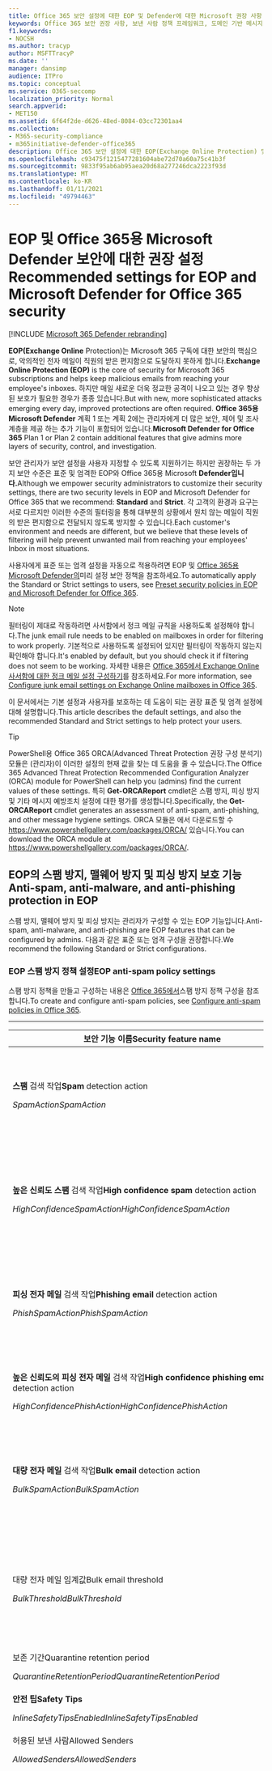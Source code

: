 ```yaml
---
title: Office 365 보안 설정에 대한 EOP 및 Defender에 대한 Microsoft 권장 사항
keywords: Office 365 보안 권장 사항, 보낸 사람 정책 프레임워크, 도메인 기반 메시지 보고 및 적합성, DomainKeys 식별된 메일, 단계, 작동 방식, 보안 기준, EOP에 대한 기준, Office 365용 Defender의 기준, Office 365용 Defender 설정, EOP 설정, Office 365용 Defender 구성, EOP 구성, EOP 구성, 보안 구성
f1.keywords:
- NOCSH
ms.author: tracyp
author: MSFTTracyP
ms.date: ''
manager: dansimp
audience: ITPro
ms.topic: conceptual
ms.service: O365-seccomp
localization_priority: Normal
search.appverid:
- MET150
ms.assetid: 6f64f2de-d626-48ed-8084-03cc72301aa4
ms.collection:
- M365-security-compliance
- m365initiative-defender-office365
description: Office 365 보안 설정에 대한 EOP(Exchange Online Protection) 및 Defender에 대한 모범 사례는 무엇입니까? 표준 보호를 위한 현재 권장 사항은 무엇입니까? 더 엄격하게 사용하려는 경우 어떤 것을 사용해야 하나요? 또한 Office 365용 Defender를 사용하는 경우 어떤 추가 기능을 얻을 수 있나요?
ms.openlocfilehash: c93475f1215477281604abe72d70a60a75c41b3f
ms.sourcegitcommit: 9833f95ab6ab95aea20d68a277246dca2223f93d
ms.translationtype: MT
ms.contentlocale: ko-KR
ms.lasthandoff: 01/11/2021
ms.locfileid: "49794463"
---
```

# <a name="recommended-settings-for-eop-and-microsoft-defender-for-office-365-security"></a><span data-ttu-id="6c420-107">EOP 및 Office 365용 Microsoft Defender 보안에 대한 권장 설정</span><span class="sxs-lookup"><span data-stu-id="6c420-107">Recommended settings for EOP and Microsoft Defender for Office 365 security</span></span>

[!INCLUDE [Microsoft 365 Defender rebranding](../includes/microsoft-defender-for-office.md)]

<span data-ttu-id="6c420-108">**EOP(Exchange Online** Protection)는 Microsoft 365 구독에 대한 보안의 핵심으로, 악의적인 전자 메일이 직원의 받은 편지함으로 도달하지 못하게 합니다.</span><span class="sxs-lookup"><span data-stu-id="6c420-108">**Exchange Online Protection (EOP)** is the core of security for Microsoft 365 subscriptions and helps keep malicious emails from reaching your employee's inboxes.</span></span> <span data-ttu-id="6c420-109">하지만 매일 새로운 더욱 정교한 공격이 나오고 있는 경우 향상된 보호가 필요한 경우가 종종 있습니다.</span><span class="sxs-lookup"><span data-stu-id="6c420-109">But with new, more sophisticated attacks emerging every day, improved protections are often required.</span></span> <span data-ttu-id="6c420-110">**Office 365용 Microsoft Defender** 계획 1 또는 계획 2에는 관리자에게 더 많은 보안, 제어 및 조사 계층을 제공 하는 추가 기능이 포함되어 있습니다.</span><span class="sxs-lookup"><span data-stu-id="6c420-110">**Microsoft Defender for Office 365** Plan 1 or Plan 2 contain additional features that give admins more layers of security, control, and investigation.</span></span>

<span data-ttu-id="6c420-111">보안 관리자가 보안 설정을 사용자 지정할 수 있도록 지원하기는 하지만 권장하는 두 가지 보안 수준은  표준 및 엄격한 EOP와 Office 365용 Microsoft **Defender입니다.**</span><span class="sxs-lookup"><span data-stu-id="6c420-111">Although we empower security administrators to customize their security settings, there are two security levels in EOP and Microsoft Defender for Office 365 that we recommend: **Standard** and **Strict**.</span></span> <span data-ttu-id="6c420-112">각 고객의 환경과 요구는 서로 다르지만 이러한 수준의 필터링을 통해 대부분의 상황에서 원치 않는 메일이 직원의 받은 편지함으로 전달되지 않도록 방지할 수 있습니다.</span><span class="sxs-lookup"><span data-stu-id="6c420-112">Each customer's environment and needs are different, but we believe that these levels of filtering will help prevent unwanted mail from reaching your employees' Inbox in most situations.</span></span>

<span data-ttu-id="6c420-113">사용자에게 표준 또는 엄격 설정을 자동으로 적용하려면 EOP 및 [Office 365용 Microsoft Defender의](preset-security-policies.md)미리 설정 보안 정책을 참조하세요.</span><span class="sxs-lookup"><span data-stu-id="6c420-113">To automatically apply the Standard or Strict settings to users, see [Preset security policies in EOP and Microsoft Defender for Office 365](preset-security-policies.md).</span></span>

> [!NOTE]
> <span data-ttu-id="6c420-114">필터링이 제대로 작동하려면 사서함에서 정크 메일 규칙을 사용하도록 설정해야 합니다.</span><span class="sxs-lookup"><span data-stu-id="6c420-114">The junk email rule needs to be enabled on mailboxes in order for filtering to work properly.</span></span> <span data-ttu-id="6c420-115">기본적으로 사용하도록 설정되어 있지만 필터링이 작동하지 않는지 확인해야 합니다.</span><span class="sxs-lookup"><span data-stu-id="6c420-115">It's enabled by default, but you should check it if filtering does not seem to be working.</span></span> <span data-ttu-id="6c420-116">자세한 내용은 [Office 365에서 Exchange Online 사서함에 대한 정크 메일 설정 구성하기](configure-junk-email-settings-on-exo-mailboxes.md)를 참조하세요.</span><span class="sxs-lookup"><span data-stu-id="6c420-116">For more information, see [Configure junk email settings on Exchange Online mailboxes in Office 365](configure-junk-email-settings-on-exo-mailboxes.md).</span></span>

<span data-ttu-id="6c420-117">이 문서에서는 기본 설정과 사용자를 보호하는 데 도움이 되는 권장 표준 및 엄격 설정에 대해 설명합니다.</span><span class="sxs-lookup"><span data-stu-id="6c420-117">This article describes the default settings, and also the recommended Standard and Strict settings to help protect your users.</span></span>

> [!TIP]
> <span data-ttu-id="6c420-118">PowerShell용 Office 365 ORCA(Advanced Threat Protection 권장 구성 분석기) 모듈은 (관리자)이 이러한 설정의 현재 값을 찾는 데 도움을 줄 수 있습니다.</span><span class="sxs-lookup"><span data-stu-id="6c420-118">The Office 365 Advanced Threat Protection Recommended Configuration Analyzer (ORCA) module for PowerShell can help you (admins) find the current values of these settings.</span></span> <span data-ttu-id="6c420-119">특히 **Get-ORCAReport** cmdlet은 스팸 방지, 피싱 방지 및 기타 메시지 예방조치 설정에 대한 평가를 생성합니다.</span><span class="sxs-lookup"><span data-stu-id="6c420-119">Specifically, the **Get-ORCAReport** cmdlet generates an assessment of anti-spam, anti-phishing, and other message hygiene settings.</span></span> <span data-ttu-id="6c420-120">ORCA 모듈은 에서 다운로드할 수 <https://www.powershellgallery.com/packages/ORCA/> 있습니다.</span><span class="sxs-lookup"><span data-stu-id="6c420-120">You can download the ORCA module at <https://www.powershellgallery.com/packages/ORCA/>.</span></span>

## <a name="anti-spam-anti-malware-and-anti-phishing-protection-in-eop"></a><span data-ttu-id="6c420-121">EOP의 스팸 방지, 맬웨어 방지 및 피싱 방지 보호 기능</span><span class="sxs-lookup"><span data-stu-id="6c420-121">Anti-spam, anti-malware, and anti-phishing protection in EOP</span></span>

<span data-ttu-id="6c420-122">스팸 방지, 맬웨어 방지 및 피싱 방지는 관리자가 구성할 수 있는 EOP 기능입니다.</span><span class="sxs-lookup"><span data-stu-id="6c420-122">Anti-spam, anti-malware, and anti-phishing are EOP features that can be configured by admins.</span></span> <span data-ttu-id="6c420-123">다음과 같은 표준 또는 엄격 구성을 권장합니다.</span><span class="sxs-lookup"><span data-stu-id="6c420-123">We recommend the following Standard or Strict configurations.</span></span>

### <a name="eop-anti-spam-policy-settings"></a><span data-ttu-id="6c420-124">EOP 스팸 방지 정책 설정</span><span class="sxs-lookup"><span data-stu-id="6c420-124">EOP anti-spam policy settings</span></span>

<span data-ttu-id="6c420-125">스팸 방지 정책을 만들고 구성하는 내용은 [Office 365에서](configure-your-spam-filter-policies.md)스팸 방지 정책 구성을 참조합니다.</span><span class="sxs-lookup"><span data-stu-id="6c420-125">To create and configure anti-spam policies, see [Configure anti-spam policies in Office 365](configure-your-spam-filter-policies.md).</span></span>

****

|<span data-ttu-id="6c420-126">보안 기능 이름</span><span class="sxs-lookup"><span data-stu-id="6c420-126">Security feature name</span></span>|<span data-ttu-id="6c420-127">기본</span><span class="sxs-lookup"><span data-stu-id="6c420-127">Default</span></span>|<span data-ttu-id="6c420-128">Standard</span><span class="sxs-lookup"><span data-stu-id="6c420-128">Standard</span></span>|<span data-ttu-id="6c420-129">Strict</span><span class="sxs-lookup"><span data-stu-id="6c420-129">Strict</span></span>|<span data-ttu-id="6c420-130">댓글</span><span class="sxs-lookup"><span data-stu-id="6c420-130">Comment</span></span>|
|---|:---:|:---:|:---:|---|
|<span data-ttu-id="6c420-131">**스팸** 검색 작업</span><span class="sxs-lookup"><span data-stu-id="6c420-131">**Spam** detection action</span></span> <p> <span data-ttu-id="6c420-132">_SpamAction_</span><span class="sxs-lookup"><span data-stu-id="6c420-132">_SpamAction_</span></span>|<span data-ttu-id="6c420-133">**정크 메일 폴더로 메시지 이동**</span><span class="sxs-lookup"><span data-stu-id="6c420-133">**Move message to Junk Email folder**</span></span> <p> `MoveToJmf`|<span data-ttu-id="6c420-134">**정크 메일 폴더로 메시지 이동**</span><span class="sxs-lookup"><span data-stu-id="6c420-134">**Move message to Junk Email folder**</span></span> <p> `MoveToJmf`|<span data-ttu-id="6c420-135">**메시지에 대한 검소리**</span><span class="sxs-lookup"><span data-stu-id="6c420-135">**Quarantine message**</span></span> <p> `Quarantine`||
|<span data-ttu-id="6c420-136">**높은 신뢰도 스팸** 검색 작업</span><span class="sxs-lookup"><span data-stu-id="6c420-136">**High confidence spam** detection action</span></span> <p> <span data-ttu-id="6c420-137">_HighConfidenceSpamAction_</span><span class="sxs-lookup"><span data-stu-id="6c420-137">_HighConfidenceSpamAction_</span></span>|<span data-ttu-id="6c420-138">**정크 메일 폴더로 메시지 이동**</span><span class="sxs-lookup"><span data-stu-id="6c420-138">**Move message to Junk Email folder**</span></span> <p> `MoveToJmf`|<span data-ttu-id="6c420-139">**메시지에 대한 검소리**</span><span class="sxs-lookup"><span data-stu-id="6c420-139">**Quarantine message**</span></span> <p> `Quarantine`|<span data-ttu-id="6c420-140">**메시지에 대한 검소리**</span><span class="sxs-lookup"><span data-stu-id="6c420-140">**Quarantine message**</span></span> <p> `Quarantine`||
|<span data-ttu-id="6c420-141">**피싱 전자 메일** 검색 작업</span><span class="sxs-lookup"><span data-stu-id="6c420-141">**Phishing email** detection action</span></span> <p> <span data-ttu-id="6c420-142">_PhishSpamAction_</span><span class="sxs-lookup"><span data-stu-id="6c420-142">_PhishSpamAction_</span></span>|<span data-ttu-id="6c420-143">**정크 메일 폴더로 메시지 이동**</span><span class="sxs-lookup"><span data-stu-id="6c420-143">**Move message to Junk Email folder**</span></span> <p> `MoveToJmf`|<span data-ttu-id="6c420-144">**메시지에 대한 검소리**</span><span class="sxs-lookup"><span data-stu-id="6c420-144">**Quarantine message**</span></span> <p> `Quarantine`|<span data-ttu-id="6c420-145">**메시지에 대한 검소리**</span><span class="sxs-lookup"><span data-stu-id="6c420-145">**Quarantine message**</span></span> <p> `Quarantine`||
|<span data-ttu-id="6c420-146">**높은 신뢰도의 피싱 전자 메일** 검색 작업</span><span class="sxs-lookup"><span data-stu-id="6c420-146">**High confidence phishing email** detection action</span></span> <p> <span data-ttu-id="6c420-147">_HighConfidencePhishAction_</span><span class="sxs-lookup"><span data-stu-id="6c420-147">_HighConfidencePhishAction_</span></span>|<span data-ttu-id="6c420-148">**메시지에 대한 검소리**</span><span class="sxs-lookup"><span data-stu-id="6c420-148">**Quarantine message**</span></span> <p> `Quarantine`|<span data-ttu-id="6c420-149">**메시지에 대한 검소리**</span><span class="sxs-lookup"><span data-stu-id="6c420-149">**Quarantine message**</span></span> <p> `Quarantine`|<span data-ttu-id="6c420-150">**메시지에 대한 검소리**</span><span class="sxs-lookup"><span data-stu-id="6c420-150">**Quarantine message**</span></span> <p> `Quarantine`||
|<span data-ttu-id="6c420-151">**대량 전자 메일** 검색 작업</span><span class="sxs-lookup"><span data-stu-id="6c420-151">**Bulk email** detection action</span></span> <p> <span data-ttu-id="6c420-152">_BulkSpamAction_</span><span class="sxs-lookup"><span data-stu-id="6c420-152">_BulkSpamAction_</span></span>|<span data-ttu-id="6c420-153">**정크 메일 폴더로 메시지 이동**</span><span class="sxs-lookup"><span data-stu-id="6c420-153">**Move message to Junk Email folder**</span></span> <p> `MoveToJmf`|<span data-ttu-id="6c420-154">**정크 메일 폴더로 메시지 이동**</span><span class="sxs-lookup"><span data-stu-id="6c420-154">**Move message to Junk Email folder**</span></span> <p> `MoveToJmf`|<span data-ttu-id="6c420-155">**메시지에 대한 검소리**</span><span class="sxs-lookup"><span data-stu-id="6c420-155">**Quarantine message**</span></span> <p> `Quarantine`||
|<span data-ttu-id="6c420-156">대량 전자 메일 임계값</span><span class="sxs-lookup"><span data-stu-id="6c420-156">Bulk email threshold</span></span> <p> <span data-ttu-id="6c420-157">_BulkThreshold_</span><span class="sxs-lookup"><span data-stu-id="6c420-157">_BulkThreshold_</span></span>|<span data-ttu-id="6c420-158">7 </span><span class="sxs-lookup"><span data-stu-id="6c420-158">7</span></span>|<span data-ttu-id="6c420-159">6 </span><span class="sxs-lookup"><span data-stu-id="6c420-159">6</span></span>|<span data-ttu-id="6c420-160">4 </span><span class="sxs-lookup"><span data-stu-id="6c420-160">4</span></span>|<span data-ttu-id="6c420-161">자세한 내용은 [Office 365의 BCL(대량 불만 수준)을 참조합니다.](bulk-complaint-level-values.md)</span><span class="sxs-lookup"><span data-stu-id="6c420-161">For details, see [Bulk complaint level (BCL) in Office 365](bulk-complaint-level-values.md).</span></span>|
|<span data-ttu-id="6c420-162">보존 기간</span><span class="sxs-lookup"><span data-stu-id="6c420-162">Quarantine retention period</span></span> <p> <span data-ttu-id="6c420-163">_QuarantineRetentionPeriod_</span><span class="sxs-lookup"><span data-stu-id="6c420-163">_QuarantineRetentionPeriod_</span></span>|<span data-ttu-id="6c420-164">15일</span><span class="sxs-lookup"><span data-stu-id="6c420-164">15 days</span></span>|<span data-ttu-id="6c420-165">30일</span><span class="sxs-lookup"><span data-stu-id="6c420-165">30 days</span></span>|<span data-ttu-id="6c420-166">30일</span><span class="sxs-lookup"><span data-stu-id="6c420-166">30 days</span></span>||
|<span data-ttu-id="6c420-167">**안전 팁**</span><span class="sxs-lookup"><span data-stu-id="6c420-167">**Safety Tips**</span></span> <p> <span data-ttu-id="6c420-168">_InlineSafetyTipsEnabled_</span><span class="sxs-lookup"><span data-stu-id="6c420-168">_InlineSafetyTipsEnabled_</span></span>|<span data-ttu-id="6c420-169">켜짐</span><span class="sxs-lookup"><span data-stu-id="6c420-169">On</span></span> <p> `$true`|<span data-ttu-id="6c420-170">켜짐</span><span class="sxs-lookup"><span data-stu-id="6c420-170">On</span></span> <p> `$true`|<span data-ttu-id="6c420-171">켜짐</span><span class="sxs-lookup"><span data-stu-id="6c420-171">On</span></span> <p> `$true`||
|<span data-ttu-id="6c420-172">허용된 보낸 사람</span><span class="sxs-lookup"><span data-stu-id="6c420-172">Allowed Senders</span></span> <p> <span data-ttu-id="6c420-173">_AllowedSenders_</span><span class="sxs-lookup"><span data-stu-id="6c420-173">_AllowedSenders_</span></span>|<span data-ttu-id="6c420-174">없음</span><span class="sxs-lookup"><span data-stu-id="6c420-174">None</span></span>|<span data-ttu-id="6c420-175">없음</span><span class="sxs-lookup"><span data-stu-id="6c420-175">None</span></span>|<span data-ttu-id="6c420-176">없음</span><span class="sxs-lookup"><span data-stu-id="6c420-176">None</span></span>||
|<span data-ttu-id="6c420-177">허용된 보낸 사람 도메인</span><span class="sxs-lookup"><span data-stu-id="6c420-177">Allowed Sender Domains</span></span> <p> <span data-ttu-id="6c420-178">_AllowedSenderDomains_</span><span class="sxs-lookup"><span data-stu-id="6c420-178">_AllowedSenderDomains_</span></span>|<span data-ttu-id="6c420-179">없음</span><span class="sxs-lookup"><span data-stu-id="6c420-179">None</span></span>|<span data-ttu-id="6c420-180">없음</span><span class="sxs-lookup"><span data-stu-id="6c420-180">None</span></span>|<span data-ttu-id="6c420-181">없음</span><span class="sxs-lookup"><span data-stu-id="6c420-181">None</span></span>|<span data-ttu-id="6c420-182">허용된 보낸 사람 목록에 도메인을 추가하는 것은 매우 좋지 않습니다.</span><span class="sxs-lookup"><span data-stu-id="6c420-182">Adding domains to the allowed senders list is a very bad idea.</span></span> <span data-ttu-id="6c420-183">공격자는 다른 경우 필터링되는 전자 메일을 보낼 수 있습니다.</span><span class="sxs-lookup"><span data-stu-id="6c420-183">Attackers would be able to send you email that would otherwise be filtered out.</span></span> <p> <span data-ttu-id="6c420-184">스팸 [](learn-about-spoof-intelligence.md) 방지 설정 페이지의 보안 & 준수 센터에서  스푸핑 인텔리전스를 사용하여 조직의 전자 메일 도메인에서 보낸 사람 전자 메일 주소를 스푸핑하거나 외부 도메인의 보낸 사람 전자 메일 주소를 스푸핑하는 모든 보낸 사람 검토</span><span class="sxs-lookup"><span data-stu-id="6c420-184">Use [spoof intelligence](learn-about-spoof-intelligence.md) in the Security & Compliance Center on the **Anti-spam settings** page to review all senders who are spoofing sender email addresses in your organization's email domains or spoofing sender email addresses in external domains.</span></span>|
|<span data-ttu-id="6c420-185">수신 차단된 보낸 사람</span><span class="sxs-lookup"><span data-stu-id="6c420-185">Blocked Senders</span></span> <p> <span data-ttu-id="6c420-186">_BlockedSenders_</span><span class="sxs-lookup"><span data-stu-id="6c420-186">_BlockedSenders_</span></span>|<span data-ttu-id="6c420-187">없음</span><span class="sxs-lookup"><span data-stu-id="6c420-187">None</span></span>|<span data-ttu-id="6c420-188">없음</span><span class="sxs-lookup"><span data-stu-id="6c420-188">None</span></span>|<span data-ttu-id="6c420-189">없음</span><span class="sxs-lookup"><span data-stu-id="6c420-189">None</span></span>||
|<span data-ttu-id="6c420-190">차단된 보낸 사람 도메인</span><span class="sxs-lookup"><span data-stu-id="6c420-190">Blocked Sender Domains</span></span> <p> <span data-ttu-id="6c420-191">_BlockedSenderDomains_</span><span class="sxs-lookup"><span data-stu-id="6c420-191">_BlockedSenderDomains_</span></span>|<span data-ttu-id="6c420-192">없음</span><span class="sxs-lookup"><span data-stu-id="6c420-192">None</span></span>|<span data-ttu-id="6c420-193">없음</span><span class="sxs-lookup"><span data-stu-id="6c420-193">None</span></span>|<span data-ttu-id="6c420-194">없음</span><span class="sxs-lookup"><span data-stu-id="6c420-194">None</span></span>||
|<span data-ttu-id="6c420-195">**최종 사용자 스팸 알림 사용**</span><span class="sxs-lookup"><span data-stu-id="6c420-195">**Enable end-user spam notifications**</span></span> <p> <span data-ttu-id="6c420-196">_EnableEndUserSpamNotifications_</span><span class="sxs-lookup"><span data-stu-id="6c420-196">_EnableEndUserSpamNotifications_</span></span>|<span data-ttu-id="6c420-197">사용 안 함</span><span class="sxs-lookup"><span data-stu-id="6c420-197">Disabled</span></span> <p> `$false`|<span data-ttu-id="6c420-198">사용</span><span class="sxs-lookup"><span data-stu-id="6c420-198">Enabled</span></span> <p> `$true`|<span data-ttu-id="6c420-199">사용</span><span class="sxs-lookup"><span data-stu-id="6c420-199">Enabled</span></span> <p> `$true`||
|<span data-ttu-id="6c420-200">**최종 사용자 스팸 알림 보내기(일)**</span><span class="sxs-lookup"><span data-stu-id="6c420-200">**Send end-user spam notifications every (days)**</span></span> <p> <span data-ttu-id="6c420-201">_EndUserSpamNotificationFrequency_</span><span class="sxs-lookup"><span data-stu-id="6c420-201">_EndUserSpamNotificationFrequency_</span></span>|<span data-ttu-id="6c420-202">3일</span><span class="sxs-lookup"><span data-stu-id="6c420-202">3 days</span></span>|<span data-ttu-id="6c420-203">3일</span><span class="sxs-lookup"><span data-stu-id="6c420-203">3 days</span></span>|<span data-ttu-id="6c420-204">3일</span><span class="sxs-lookup"><span data-stu-id="6c420-204">3 days</span></span>||
|<span data-ttu-id="6c420-205">**스팸 ZAP**</span><span class="sxs-lookup"><span data-stu-id="6c420-205">**Spam ZAP**</span></span> <p> <span data-ttu-id="6c420-206">_SpamZapEnabled_</span><span class="sxs-lookup"><span data-stu-id="6c420-206">_SpamZapEnabled_</span></span>|<span data-ttu-id="6c420-207">사용</span><span class="sxs-lookup"><span data-stu-id="6c420-207">Enabled</span></span> <p> `$true`|<span data-ttu-id="6c420-208">사용</span><span class="sxs-lookup"><span data-stu-id="6c420-208">Enabled</span></span> <p> `$true`|<span data-ttu-id="6c420-209">사용</span><span class="sxs-lookup"><span data-stu-id="6c420-209">Enabled</span></span> <p> `$true`||
|<span data-ttu-id="6c420-210">**피싱 ZAP**</span><span class="sxs-lookup"><span data-stu-id="6c420-210">**Phish ZAP**</span></span> <p> <span data-ttu-id="6c420-211">_PhishZapEnabled_</span><span class="sxs-lookup"><span data-stu-id="6c420-211">_PhishZapEnabled_</span></span>|<span data-ttu-id="6c420-212">사용</span><span class="sxs-lookup"><span data-stu-id="6c420-212">Enabled</span></span> <p> `$true`|<span data-ttu-id="6c420-213">사용</span><span class="sxs-lookup"><span data-stu-id="6c420-213">Enabled</span></span> <p> `$true`|<span data-ttu-id="6c420-214">사용</span><span class="sxs-lookup"><span data-stu-id="6c420-214">Enabled</span></span> <p> `$true`||
|<span data-ttu-id="6c420-215">_MarkAsSpamBulkMail_</span><span class="sxs-lookup"><span data-stu-id="6c420-215">_MarkAsSpamBulkMail_</span></span>|<span data-ttu-id="6c420-216">켜짐</span><span class="sxs-lookup"><span data-stu-id="6c420-216">On</span></span>|<span data-ttu-id="6c420-217">켜짐</span><span class="sxs-lookup"><span data-stu-id="6c420-217">On</span></span>|<span data-ttu-id="6c420-218">켜짐</span><span class="sxs-lookup"><span data-stu-id="6c420-218">On</span></span>|<span data-ttu-id="6c420-219">이 설정은 PowerShell에서만 사용할 수 있습니다.</span><span class="sxs-lookup"><span data-stu-id="6c420-219">This setting is only available in PowerShell.</span></span>|
|

<span data-ttu-id="6c420-220">스팸 방지 정책에는 사용되지 않습니다.</span><span class="sxs-lookup"><span data-stu-id="6c420-220">There are several other Advanced Spam Filter (ASF) settings in anti-spam policies that are in the process of being deprecated.</span></span> <span data-ttu-id="6c420-221">이러한 기능의 정가 하한에 대한 타임라인에 대한 자세한 내용은 이 문서 외부에 전달될 것입니다.</span><span class="sxs-lookup"><span data-stu-id="6c420-221">More information on the timelines for the depreciation of these features will be communicated outside of this article.</span></span>

<span data-ttu-id="6c420-222">표준 수준과 Strict 수준  모두에  대해 이러한 ASF 설정을 **해제하는 것이** 좋습니다.</span><span class="sxs-lookup"><span data-stu-id="6c420-222">We recommend that you turn these ASF settings **Off** for both **Standard** and **Strict** levels.</span></span> <span data-ttu-id="6c420-223">ASF 설정에 대한 자세한 내용은 [Office 365의 ASF(고급](advanced-spam-filtering-asf-options.md)스팸 필터) 설정을 참조하세요.</span><span class="sxs-lookup"><span data-stu-id="6c420-223">For more information about ASF settings, see [Advanced Spam Filter (ASF) settings in Office 365](advanced-spam-filtering-asf-options.md).</span></span>

****

|<span data-ttu-id="6c420-224">보안 기능 이름</span><span class="sxs-lookup"><span data-stu-id="6c420-224">Security feature name</span></span>|<span data-ttu-id="6c420-225">댓글</span><span class="sxs-lookup"><span data-stu-id="6c420-225">Comment</span></span>|
|---|---|
|<span data-ttu-id="6c420-226">**원격 사이트에 대한** 이미지 _링크(IncreaseScoreWithImageLinks)_</span><span class="sxs-lookup"><span data-stu-id="6c420-226">**Image links to remote sites** (_IncreaseScoreWithImageLinks_)</span></span>||
|<span data-ttu-id="6c420-227">**URL의 숫자 IP** 주소(IncreaseScoreWithNumericIps)</span><span class="sxs-lookup"><span data-stu-id="6c420-227">**Numeric IP address in URL** (_IncreaseScoreWithNumericIps_)</span></span>||
|<span data-ttu-id="6c420-228">**다른 포트로 UL** _리디렉션(IncreaseScoreWithRedirectToOtherPort)_</span><span class="sxs-lookup"><span data-stu-id="6c420-228">**UL redirect to other port** (_IncreaseScoreWithRedirectToOtherPort_)</span></span>||
|<span data-ttu-id="6c420-229">**.biz 또는 .info 웹 사이트의** URL(IncreaseScoreWithBizOrInfoUrls)</span><span class="sxs-lookup"><span data-stu-id="6c420-229">**URL to .biz or .info websites** (_IncreaseScoreWithBizOrInfoUrls_)</span></span>||
|<span data-ttu-id="6c420-230">**빈** _메시지(MarkAsSpamEmptyMessages)_</span><span class="sxs-lookup"><span data-stu-id="6c420-230">**Empty messages** (_MarkAsSpamEmptyMessages_)</span></span>||
|<span data-ttu-id="6c420-231">**HTML의 JavaScript** 또는 _VBScript(MarkAsSpamJavaScriptInHtml)_</span><span class="sxs-lookup"><span data-stu-id="6c420-231">**JavaScript or VBScript in HTML** (_MarkAsSpamJavaScriptInHtml_)</span></span>||
|<span data-ttu-id="6c420-232">**HTML의 프레임** 또는 IFrame 태그(MarkAsSpamFramesInHtml)</span><span class="sxs-lookup"><span data-stu-id="6c420-232">**Frame or IFrame tags in HTML** (_MarkAsSpamFramesInHtml_)</span></span>||
|<span data-ttu-id="6c420-233">**HTML의** 개체 태그(_MarkAsSpamObjectTagsInHtml)_</span><span class="sxs-lookup"><span data-stu-id="6c420-233">**Object tags in HTML** (_MarkAsSpamObjectTagsInHtml_)</span></span>||
|<span data-ttu-id="6c420-234">**HTML에 태그를** _Embed(MarkAsSpamEmbedTagsInHtml)_</span><span class="sxs-lookup"><span data-stu-id="6c420-234">**Embed tags in HTML** (_MarkAsSpamEmbedTagsInHtml_)</span></span>||
|<span data-ttu-id="6c420-235">**HTML의 양식** _태그(MarkAsSpamFormTagsInHtml)_</span><span class="sxs-lookup"><span data-stu-id="6c420-235">**Form tags in HTML** (_MarkAsSpamFormTagsInHtml_)</span></span>||
|<span data-ttu-id="6c420-236">**HTML의 웹** _버그(MarkAsSpamWebBugsInHtml)_</span><span class="sxs-lookup"><span data-stu-id="6c420-236">**Web bugs in HTML** (_MarkAsSpamWebBugsInHtml_)</span></span>||
|<span data-ttu-id="6c420-237">**중요한 단어 목록** 적용(MarkAsSpamSensitiveWordList)</span><span class="sxs-lookup"><span data-stu-id="6c420-237">**Apply sensitive word list** (_MarkAsSpamSensitiveWordList_)</span></span>||
|<span data-ttu-id="6c420-238">**SPF 레코드: 하드** _실패(MarkAsSpamSpfRecordHardFail)_</span><span class="sxs-lookup"><span data-stu-id="6c420-238">**SPF record: hard fail** (_MarkAsSpamSpfRecordHardFail_)</span></span>||
|<span data-ttu-id="6c420-239">**조건부 보낸 사람 ID 필터링: 하드** _실패(MarkAsSpamFromAddressAuthFail)_</span><span class="sxs-lookup"><span data-stu-id="6c420-239">**Conditional Sender ID filtering: hard fail** (_MarkAsSpamFromAddressAuthFail_)</span></span>||
|<span data-ttu-id="6c420-240">**NDR** 후방산자(MarkAsSpamNdrBackscatter)</span><span class="sxs-lookup"><span data-stu-id="6c420-240">**NDR backscatter** (_MarkAsSpamNdrBackscatter_)</span></span>||
|

#### <a name="eop-outbound-spam-policy-settings"></a><span data-ttu-id="6c420-241">EOP 아웃바운드 스팸 정책 설정</span><span class="sxs-lookup"><span data-stu-id="6c420-241">EOP outbound spam policy settings</span></span>

<span data-ttu-id="6c420-242">아웃바운드 스팸 정책을 만들고 구성하는 내용은 [Office 365에서](configure-the-outbound-spam-policy.md)아웃바운드 스팸 필터링 구성을 참조합니다.</span><span class="sxs-lookup"><span data-stu-id="6c420-242">To create and configure outbound spam policies, see [Configure outbound spam filtering in Office 365](configure-the-outbound-spam-policy.md).</span></span>

<span data-ttu-id="6c420-243">서비스의 기본 전송 제한에 대한 자세한 내용은 보내기 [제한을 참조하세요.](https://docs.microsoft.com/office365/servicedescriptions/exchange-online-service-description/exchange-online-limits#sending-limits-1)</span><span class="sxs-lookup"><span data-stu-id="6c420-243">For more information about the default sending limits in the service, see [Sending limits](https://docs.microsoft.com/office365/servicedescriptions/exchange-online-service-description/exchange-online-limits#sending-limits-1).</span></span>

****

|<span data-ttu-id="6c420-244">보안 기능 이름</span><span class="sxs-lookup"><span data-stu-id="6c420-244">Security feature name</span></span>|<span data-ttu-id="6c420-245">기본</span><span class="sxs-lookup"><span data-stu-id="6c420-245">Default</span></span>|<span data-ttu-id="6c420-246">Standard</span><span class="sxs-lookup"><span data-stu-id="6c420-246">Standard</span></span>|<span data-ttu-id="6c420-247">Strict</span><span class="sxs-lookup"><span data-stu-id="6c420-247">Strict</span></span>|<span data-ttu-id="6c420-248">댓글</span><span class="sxs-lookup"><span data-stu-id="6c420-248">Comment</span></span>|
|---|:---:|:---:|:---:|---|
|<span data-ttu-id="6c420-249">**사용자당 최대 받는 사람 수: 외부 시간 제한**</span><span class="sxs-lookup"><span data-stu-id="6c420-249">**Maximum number of recipients per user: External hourly limit**</span></span> <p> <span data-ttu-id="6c420-250">_RecipientLimitExternalPerHour_</span><span class="sxs-lookup"><span data-stu-id="6c420-250">_RecipientLimitExternalPerHour_</span></span>|<span data-ttu-id="6c420-251">0</span><span class="sxs-lookup"><span data-stu-id="6c420-251">0</span></span>|<span data-ttu-id="6c420-252">500</span><span class="sxs-lookup"><span data-stu-id="6c420-252">500</span></span>|<span data-ttu-id="6c420-253">400</span><span class="sxs-lookup"><span data-stu-id="6c420-253">400</span></span>|<span data-ttu-id="6c420-254">기본값 0은 서비스 기본값을 사용하는 것입니다.</span><span class="sxs-lookup"><span data-stu-id="6c420-254">The default value 0 means use the service defaults.</span></span>|
|<span data-ttu-id="6c420-255">**사용자당 최대 받는 사람 수: 내부 시간 제한**</span><span class="sxs-lookup"><span data-stu-id="6c420-255">**Maximum number of recipients per user: Internal hourly limit**</span></span> <p> <span data-ttu-id="6c420-256">_RecipientLimitInternalPerHour_</span><span class="sxs-lookup"><span data-stu-id="6c420-256">_RecipientLimitInternalPerHour_</span></span>|<span data-ttu-id="6c420-257">0</span><span class="sxs-lookup"><span data-stu-id="6c420-257">0</span></span>|<span data-ttu-id="6c420-258">1000</span><span class="sxs-lookup"><span data-stu-id="6c420-258">1000</span></span>|<span data-ttu-id="6c420-259">800</span><span class="sxs-lookup"><span data-stu-id="6c420-259">800</span></span>|<span data-ttu-id="6c420-260">기본값 0은 서비스 기본값을 사용하는 것입니다.</span><span class="sxs-lookup"><span data-stu-id="6c420-260">The default value 0 means use the service defaults.</span></span>|
|<span data-ttu-id="6c420-261">**사용자당 최대 받는 사람 수: 일별 제한**</span><span class="sxs-lookup"><span data-stu-id="6c420-261">**Maximum number of recipients per user: Daily limit**</span></span> <p> <span data-ttu-id="6c420-262">_RecipientLimitPerDay_</span><span class="sxs-lookup"><span data-stu-id="6c420-262">_RecipientLimitPerDay_</span></span>|<span data-ttu-id="6c420-263">0</span><span class="sxs-lookup"><span data-stu-id="6c420-263">0</span></span>|<span data-ttu-id="6c420-264">1000</span><span class="sxs-lookup"><span data-stu-id="6c420-264">1000</span></span>|<span data-ttu-id="6c420-265">800</span><span class="sxs-lookup"><span data-stu-id="6c420-265">800</span></span>|<span data-ttu-id="6c420-266">기본값 0은 서비스 기본값을 사용하는 것입니다.</span><span class="sxs-lookup"><span data-stu-id="6c420-266">The default value 0 means use the service defaults.</span></span>|
|<span data-ttu-id="6c420-267">**사용자가 제한을 초과하는 경우의 작업**</span><span class="sxs-lookup"><span data-stu-id="6c420-267">**Action when a user exceeds the limits**</span></span> <p> <span data-ttu-id="6c420-268">_ActionWhenThresholdReached_</span><span class="sxs-lookup"><span data-stu-id="6c420-268">_ActionWhenThresholdReached_</span></span>|<span data-ttu-id="6c420-269">**사용자가 다음 날까지 메일을 보내지 못하도록 제한**</span><span class="sxs-lookup"><span data-stu-id="6c420-269">**Restrict the user from sending mail till the following day**</span></span> <p> `BlockUserForToday`|<span data-ttu-id="6c420-270">**사용자가 메일을 보낼 수 있도록 제한**</span><span class="sxs-lookup"><span data-stu-id="6c420-270">**Restrict the user from sending mail**</span></span> <p> `BlockUser`|<span data-ttu-id="6c420-271">**사용자가 메일을 보낼 수 있도록 제한**</span><span class="sxs-lookup"><span data-stu-id="6c420-271">**Restrict the user from sending mail**</span></span> <p> `BlockUser`||
|

### <a name="eop-anti-malware-policy-settings"></a><span data-ttu-id="6c420-272">EOP 맬웨어 방지 정책 설정</span><span class="sxs-lookup"><span data-stu-id="6c420-272">EOP anti-malware policy settings</span></span>

<span data-ttu-id="6c420-273">맬웨어 방지 정책을 만들고 구성하는 내용은 [Office 365에서 맬웨어](configure-anti-malware-policies.md)방지 정책 구성을 참조합니다.</span><span class="sxs-lookup"><span data-stu-id="6c420-273">To create and configure anti-malware policies, see [Configure anti-malware policies in Office 365](configure-anti-malware-policies.md).</span></span>

****

|<span data-ttu-id="6c420-274">보안 기능 이름</span><span class="sxs-lookup"><span data-stu-id="6c420-274">Security feature name</span></span>|<span data-ttu-id="6c420-275">기본</span><span class="sxs-lookup"><span data-stu-id="6c420-275">Default</span></span>|<span data-ttu-id="6c420-276">Standard</span><span class="sxs-lookup"><span data-stu-id="6c420-276">Standard</span></span>|<span data-ttu-id="6c420-277">Strict</span><span class="sxs-lookup"><span data-stu-id="6c420-277">Strict</span></span>|<span data-ttu-id="6c420-278">댓글</span><span class="sxs-lookup"><span data-stu-id="6c420-278">Comment</span></span>|
|---|:---:|:---:|:---:|---|
|<span data-ttu-id="6c420-279">**받는 사람의 메시지가 각기 다른 경우 받는 사람에게 알리시겠습니까?**</span><span class="sxs-lookup"><span data-stu-id="6c420-279">**Do you want to notify recipients if their messages are quarantined?**</span></span> <p> <span data-ttu-id="6c420-280">_작업_</span><span class="sxs-lookup"><span data-stu-id="6c420-280">_Action_</span></span>|<span data-ttu-id="6c420-281">아니요</span><span class="sxs-lookup"><span data-stu-id="6c420-281">No</span></span> <p> <span data-ttu-id="6c420-282">_DeleteMessage_</span><span class="sxs-lookup"><span data-stu-id="6c420-282">_DeleteMessage_</span></span>|<span data-ttu-id="6c420-283">아니요</span><span class="sxs-lookup"><span data-stu-id="6c420-283">No</span></span> <p> <span data-ttu-id="6c420-284">_DeleteMessage_</span><span class="sxs-lookup"><span data-stu-id="6c420-284">_DeleteMessage_</span></span>|<span data-ttu-id="6c420-285">아니요</span><span class="sxs-lookup"><span data-stu-id="6c420-285">No</span></span> <p> <span data-ttu-id="6c420-286">_DeleteMessage_</span><span class="sxs-lookup"><span data-stu-id="6c420-286">_DeleteMessage_</span></span>|<span data-ttu-id="6c420-287">맬웨어가 전자 메일 첨부 파일에서 감지된 경우 메시지는 고지되고 관리자만 릴리스할 수 있습니다.</span><span class="sxs-lookup"><span data-stu-id="6c420-287">If malware is detected in an email attachment, the message is quarantined and can be released only by an admin.</span></span>|
|<span data-ttu-id="6c420-288">**일반 첨부 파일 형식 필터**</span><span class="sxs-lookup"><span data-stu-id="6c420-288">**Common Attachment Types Filter**</span></span> <p> <span data-ttu-id="6c420-289">_EnableFileFilter_</span><span class="sxs-lookup"><span data-stu-id="6c420-289">_EnableFileFilter_</span></span>|<span data-ttu-id="6c420-290">해제</span><span class="sxs-lookup"><span data-stu-id="6c420-290">Off</span></span> <p> `$false`|<span data-ttu-id="6c420-291">켜짐</span><span class="sxs-lookup"><span data-stu-id="6c420-291">On</span></span> <p> `$true`|<span data-ttu-id="6c420-292">켜짐</span><span class="sxs-lookup"><span data-stu-id="6c420-292">On</span></span> <p> `$true`|<span data-ttu-id="6c420-293">이 설정은 첨부 파일 콘텐츠에 관계없이 파일 형식에 따라 실행 파일이 포함된 메시지를 검지합니다.</span><span class="sxs-lookup"><span data-stu-id="6c420-293">This setting quarantines messages that contain executable attachments based on file type, regardless of the attachment content.</span></span>|
|<span data-ttu-id="6c420-294">**맬웨어 제로 아워 자동 제거**</span><span class="sxs-lookup"><span data-stu-id="6c420-294">**Malware Zero-hour Auto Purge**</span></span> <p> <span data-ttu-id="6c420-295">_ZapEnabled_</span><span class="sxs-lookup"><span data-stu-id="6c420-295">_ZapEnabled_</span></span>|<span data-ttu-id="6c420-296">켜짐</span><span class="sxs-lookup"><span data-stu-id="6c420-296">On</span></span> <p> `$true`|<span data-ttu-id="6c420-297">켜짐</span><span class="sxs-lookup"><span data-stu-id="6c420-297">On</span></span> <p> `$true`|<span data-ttu-id="6c420-298">켜짐</span><span class="sxs-lookup"><span data-stu-id="6c420-298">On</span></span> <p> `$true`||
|<span data-ttu-id="6c420-299">**내부 보낸 사람에** 대해 알릴 수 없는 메시지</span><span class="sxs-lookup"><span data-stu-id="6c420-299">**Notify internal senders** of the undelivered message</span></span> <p> <span data-ttu-id="6c420-300">_EnableInternalSenderNotifications_</span><span class="sxs-lookup"><span data-stu-id="6c420-300">_EnableInternalSenderNotifications_</span></span>|<span data-ttu-id="6c420-301">사용 안 함</span><span class="sxs-lookup"><span data-stu-id="6c420-301">Disabled</span></span> <p> `$false`|<span data-ttu-id="6c420-302">사용 안 함</span><span class="sxs-lookup"><span data-stu-id="6c420-302">Disabled</span></span> <p> `$false`|<span data-ttu-id="6c420-303">사용 안 함</span><span class="sxs-lookup"><span data-stu-id="6c420-303">Disabled</span></span> <p> `$false`||
|<span data-ttu-id="6c420-304">**외부 보낸 사람에** 대해 알릴 수 없는 메시지</span><span class="sxs-lookup"><span data-stu-id="6c420-304">**Notify external senders** of the undelivered message</span></span> <p> <span data-ttu-id="6c420-305">_EnableExternalSenderNotifications_</span><span class="sxs-lookup"><span data-stu-id="6c420-305">_EnableExternalSenderNotifications_</span></span>|<span data-ttu-id="6c420-306">사용 안 함</span><span class="sxs-lookup"><span data-stu-id="6c420-306">Disabled</span></span> <p> `$false`|<span data-ttu-id="6c420-307">사용 안 함</span><span class="sxs-lookup"><span data-stu-id="6c420-307">Disabled</span></span> <p> `$false`|<span data-ttu-id="6c420-308">사용 안 함</span><span class="sxs-lookup"><span data-stu-id="6c420-308">Disabled</span></span> <p> `$false`||
|

### <a name="eop-default-anti-phishing-policy-settings"></a><span data-ttu-id="6c420-309">EOP 기본 피싱 방지 정책 설정</span><span class="sxs-lookup"><span data-stu-id="6c420-309">EOP default anti-phishing policy settings</span></span>

<span data-ttu-id="6c420-310">이러한 설정에 대한 자세한 내용은 [스푸핑 설정을 참조하세요.](set-up-anti-phishing-policies.md#spoof-settings)</span><span class="sxs-lookup"><span data-stu-id="6c420-310">For more information about these settings, see [Spoof settings](set-up-anti-phishing-policies.md#spoof-settings).</span></span> <span data-ttu-id="6c420-311">이러한 설정을 구성하려면 EOP에서 피싱 방지 정책 [구성을 참조하세요.](configure-anti-phishing-policies-eop.md)</span><span class="sxs-lookup"><span data-stu-id="6c420-311">To configure these settings, see [Configure anti-phishing policies in EOP](configure-anti-phishing-policies-eop.md).</span></span>

****

|<span data-ttu-id="6c420-312">보안 기능 이름</span><span class="sxs-lookup"><span data-stu-id="6c420-312">Security feature name</span></span>|<span data-ttu-id="6c420-313">기본</span><span class="sxs-lookup"><span data-stu-id="6c420-313">Default</span></span>|<span data-ttu-id="6c420-314">Standard</span><span class="sxs-lookup"><span data-stu-id="6c420-314">Standard</span></span>|<span data-ttu-id="6c420-315">Strict</span><span class="sxs-lookup"><span data-stu-id="6c420-315">Strict</span></span>|<span data-ttu-id="6c420-316">댓글</span><span class="sxs-lookup"><span data-stu-id="6c420-316">Comment</span></span>|
|---|:---:|:---:|:---:|---|
|<span data-ttu-id="6c420-317">**스푸핑 방지 보호 사용**</span><span class="sxs-lookup"><span data-stu-id="6c420-317">**Enable anti-spoofing protection**</span></span> <p> <span data-ttu-id="6c420-318">_EnableSpoofIntelligence_</span><span class="sxs-lookup"><span data-stu-id="6c420-318">_EnableSpoofIntelligence_</span></span>|<span data-ttu-id="6c420-319">켜짐</span><span class="sxs-lookup"><span data-stu-id="6c420-319">On</span></span> <p> `$true`|<span data-ttu-id="6c420-320">켜짐</span><span class="sxs-lookup"><span data-stu-id="6c420-320">On</span></span> <p> `$true`|<span data-ttu-id="6c420-321">켜짐</span><span class="sxs-lookup"><span data-stu-id="6c420-321">On</span></span> <p> `$true`||
|<span data-ttu-id="6c420-322">**비인식 보낸 사람 사용**</span><span class="sxs-lookup"><span data-stu-id="6c420-322">**Enable Unauthenticated Sender**</span></span> <p> <span data-ttu-id="6c420-323">_EnableUnauthenticatedSender_</span><span class="sxs-lookup"><span data-stu-id="6c420-323">_EnableUnauthenticatedSender_</span></span>|<span data-ttu-id="6c420-324">켜짐</span><span class="sxs-lookup"><span data-stu-id="6c420-324">On</span></span> <p> `$true`|<span data-ttu-id="6c420-325">켜짐</span><span class="sxs-lookup"><span data-stu-id="6c420-325">On</span></span> <p> `$true`|<span data-ttu-id="6c420-326">켜짐</span><span class="sxs-lookup"><span data-stu-id="6c420-326">On</span></span> <p> `$true`|<span data-ttu-id="6c420-327">확인되지 않은 스푸핑된 보낸 사람에 대해 Outlook에서 보낸 사람 사진에 물음표(?)를 추가합니다.</span><span class="sxs-lookup"><span data-stu-id="6c420-327">Adds a question mark (?) to the sender's photo in Outlook for unidentified spoofed senders.</span></span> <span data-ttu-id="6c420-328">자세한 내용은 피싱 방지 정책의 [스푸핑 설정을 참조하세요.](set-up-anti-phishing-policies.md)</span><span class="sxs-lookup"><span data-stu-id="6c420-328">For more information, see [Spoof settings in anti-phishing policies](set-up-anti-phishing-policies.md).</span></span>|
|<span data-ttu-id="6c420-329">**도메인을 스푸핑할 수 없는 사람이 전자 메일을 보낸 경우**</span><span class="sxs-lookup"><span data-stu-id="6c420-329">**If email is sent by someone who's not allowed to spoof your domain**</span></span> <p> <span data-ttu-id="6c420-330">_AuthenticationFailAction_</span><span class="sxs-lookup"><span data-stu-id="6c420-330">_AuthenticationFailAction_</span></span>|<span data-ttu-id="6c420-331">**받는 사람의 정크 메일 폴더로 메시지 이동**</span><span class="sxs-lookup"><span data-stu-id="6c420-331">**Move message to the recipients' Junk Email folders**</span></span> <p> `MoveToJmf`|<span data-ttu-id="6c420-332">**받는 사람의 정크 메일 폴더로 메시지 이동**</span><span class="sxs-lookup"><span data-stu-id="6c420-332">**Move message to the recipients' Junk Email folders**</span></span> <p> `MoveToJmf`|<span data-ttu-id="6c420-333">**메시지에 대한 검소리**</span><span class="sxs-lookup"><span data-stu-id="6c420-333">**Quarantine the message**</span></span> <p> `Quarantine`|<span data-ttu-id="6c420-334">이 설정은 스푸핑 인텔리전스에서 수신이 차단된 보낸 [사람에 적용됩니다.](learn-about-spoof-intelligence.md)</span><span class="sxs-lookup"><span data-stu-id="6c420-334">This setting applies to blocked senders in [spoof intelligence](learn-about-spoof-intelligence.md).</span></span>|
|

## <a name="microsoft-defender-for-office-365-security"></a><span data-ttu-id="6c420-335">Microsoft Defender for Office 365 보안</span><span class="sxs-lookup"><span data-stu-id="6c420-335">Microsoft Defender for Office 365 security</span></span>

<span data-ttu-id="6c420-336">추가 보안 혜택은 Office 365용 Microsoft Defender 구독과 함께 제공합니다.</span><span class="sxs-lookup"><span data-stu-id="6c420-336">Additional security benefits come with a Microsoft Defender for Office 365 subscription.</span></span> <span data-ttu-id="6c420-337">최신 뉴스 및 정보는 Office [365용 Defender의](whats-new-in-office-365-atp.md)새로운 소식을 볼 수 있습니다.</span><span class="sxs-lookup"><span data-stu-id="6c420-337">For the latest news and information, you can see [What's new in Defender for Office 365](whats-new-in-office-365-atp.md).</span></span>

> [!IMPORTANT]
>
> - <span data-ttu-id="6c420-338">Microsoft Defender for Office 365의 기본 피싱 [](set-up-anti-phishing-policies.md#spoof-settings) 방지 정책은 모든 받는 사람에 대해 스푸핑 방지 및 사서함 인텔리전스를 제공합니다.</span><span class="sxs-lookup"><span data-stu-id="6c420-338">The default anti-phishing policy in Microsoft Defender for Office 365 provides [spoof protection](set-up-anti-phishing-policies.md#spoof-settings) and mailbox intelligence for all recipients.</span></span> <span data-ttu-id="6c420-339">그러나 사용 가능한 [](#impersonation-settings-in-anti-phishing-policies-in-microsoft-defender-for-office-365) 다른 가장 보호 기능 및 [고급](#advanced-settings-in-anti-phishing-policies-in-microsoft-defender-for-office-365) 설정은 기본 정책에서 구성되거나 사용되지 않습니다.</span><span class="sxs-lookup"><span data-stu-id="6c420-339">However, the other available [impersonation protection](#impersonation-settings-in-anti-phishing-policies-in-microsoft-defender-for-office-365) features and [advanced settings](#advanced-settings-in-anti-phishing-policies-in-microsoft-defender-for-office-365) are not configured or enabled in the default policy.</span></span> <span data-ttu-id="6c420-340">모든 보호 기능을 사용하도록 설정하려면 기본 피싱 방지 정책을 수정하거나 추가 피싱 방지 정책을 만들 수 있습니다.</span><span class="sxs-lookup"><span data-stu-id="6c420-340">To enable all protection features, modify the default anti-phishing policy or create additional anti-phishing policies.</span></span>
>
> - <span data-ttu-id="6c420-341">조직의 모든 받는 사람을 자동으로 보호하는 기본 안전 링크 정책 또는 안전 첨부 파일 정책은 없습니다.</span><span class="sxs-lookup"><span data-stu-id="6c420-341">There are no default Safe Links policies or Safe Attachments policies that automatically protect all recipients in the organization.</span></span> <span data-ttu-id="6c420-342">보호 기능을 사용하려면 하나 이상의 안전 링크 정책 및 안전 첨부 파일 정책을 만들어야 합니다.</span><span class="sxs-lookup"><span data-stu-id="6c420-342">To get the protections, you need to create at least one Safe Links Policy and Safe Attachments policy.</span></span>
>
> - <span data-ttu-id="6c420-343">[SharePoint, OneDrive 및 Microsoft Teams](atp-for-spo-odb-and-teams.md) 보호 및 [안전한](safe-docs.md) 문서 보호를 위한 ATP는 안전한 링크 정책에 종속되는 것이 없습니다.</span><span class="sxs-lookup"><span data-stu-id="6c420-343">[ATP for SharePoint, OneDrive, and Microsoft Teams](atp-for-spo-odb-and-teams.md) protection and [Safe Documents](safe-docs.md) protection have no dependencies on Safe Links policies.</span></span>

<span data-ttu-id="6c420-344">구독에 Microsoft Defender for Office 365가 포함되어 있는 경우 또는 Office 365용 Defender를 추가 기능으로 구입한 경우 다음 표준 또는 Strict 구성을 설정하세요.</span><span class="sxs-lookup"><span data-stu-id="6c420-344">If your subscription includes Microsoft Defender for Office 365 or if you've purchased Defender for Office 365 as an add-on, set the following Standard or Strict configurations.</span></span>

### <a name="anti-phishing-policy-settings-in-microsoft-defender-for-office-365"></a><span data-ttu-id="6c420-345">Office 365용 Microsoft Defender의 피싱 방지 정책 설정</span><span class="sxs-lookup"><span data-stu-id="6c420-345">Anti-phishing policy settings in Microsoft Defender for Office 365</span></span>

<span data-ttu-id="6c420-346">EOP 고객은 앞서 설명한 기본적인 피싱 방지 기능을 얻지만 Office 365용 Microsoft Defender에는 공격을 방지, 감지 및 수정하는 데 도움이 되는 추가 기능과 제어 기능이 포함되어 있습니다.</span><span class="sxs-lookup"><span data-stu-id="6c420-346">EOP customers get basic anti-phishing as previously described, but Microsoft Defender for Office 365 includes more features and control to help prevent, detect, and remediate against attacks.</span></span> <span data-ttu-id="6c420-347">이러한 정책을 만들고 구성하기 위해 [Office 365용 Defender에서](configure-atp-anti-phishing-policies.md)피싱 방지 정책 구성을 참조합니다.</span><span class="sxs-lookup"><span data-stu-id="6c420-347">To create and configure these policies, see [Configure anti-phishing policies in Defender for Office 365](configure-atp-anti-phishing-policies.md).</span></span>

#### <a name="impersonation-settings-in-anti-phishing-policies-in-microsoft-defender-for-office-365"></a><span data-ttu-id="6c420-348">Microsoft Defender for Office 365의 피싱 방지 정책의 가장 설정</span><span class="sxs-lookup"><span data-stu-id="6c420-348">Impersonation settings in anti-phishing policies in Microsoft Defender for Office 365</span></span>

<span data-ttu-id="6c420-349">이러한 설정에 대한 자세한 내용은 [Microsoft Defender for Office 365의](set-up-anti-phishing-policies.md#impersonation-settings-in-anti-phishing-policies-in-microsoft-defender-for-office-365)피싱 방지 정책에서 가장 설정을 참조하세요.</span><span class="sxs-lookup"><span data-stu-id="6c420-349">For more information about these settings, see [Impersonation settings in anti-phishing policies in Microsoft Defender for Office 365](set-up-anti-phishing-policies.md#impersonation-settings-in-anti-phishing-policies-in-microsoft-defender-for-office-365).</span></span> <span data-ttu-id="6c420-350">이러한 설정을 구성하려면 [Office 365용 Defender에서](configure-atp-anti-phishing-policies.md)피싱 방지 정책 구성을 참조하세요.</span><span class="sxs-lookup"><span data-stu-id="6c420-350">To configure these settings, see [Configure anti-phishing policies in Defender for Office 365](configure-atp-anti-phishing-policies.md).</span></span>

****

|<span data-ttu-id="6c420-351">보안 기능 이름</span><span class="sxs-lookup"><span data-stu-id="6c420-351">Security feature name</span></span>|<span data-ttu-id="6c420-352">기본</span><span class="sxs-lookup"><span data-stu-id="6c420-352">Default</span></span>|<span data-ttu-id="6c420-353">Standard</span><span class="sxs-lookup"><span data-stu-id="6c420-353">Standard</span></span>|<span data-ttu-id="6c420-354">Strict</span><span class="sxs-lookup"><span data-stu-id="6c420-354">Strict</span></span>|<span data-ttu-id="6c420-355">댓글</span><span class="sxs-lookup"><span data-stu-id="6c420-355">Comment</span></span>|
|---|:---:|:---:|:---:|---|
|<span data-ttu-id="6c420-356">보호된 사용자: **보호할 사용자 추가**</span><span class="sxs-lookup"><span data-stu-id="6c420-356">Protected users: **Add users to protect**</span></span> <p> <span data-ttu-id="6c420-357">_EnableTargetedUserProtection_</span><span class="sxs-lookup"><span data-stu-id="6c420-357">_EnableTargetedUserProtection_</span></span> <p> <span data-ttu-id="6c420-358">_TargetedUsersToProtect_</span><span class="sxs-lookup"><span data-stu-id="6c420-358">_TargetedUsersToProtect_</span></span>|<span data-ttu-id="6c420-359">해제</span><span class="sxs-lookup"><span data-stu-id="6c420-359">Off</span></span> <p> `$false` <p> <span data-ttu-id="6c420-360">없음</span><span class="sxs-lookup"><span data-stu-id="6c420-360">none</span></span>|<span data-ttu-id="6c420-361">켜짐</span><span class="sxs-lookup"><span data-stu-id="6c420-361">On</span></span> <p> `$true` <p> \<list of users\>|<span data-ttu-id="6c420-362">켜짐</span><span class="sxs-lookup"><span data-stu-id="6c420-362">On</span></span> <p> `$true` <p> \<list of users\>|<span data-ttu-id="6c420-363">조직에 따라 주요 역할에 사용자(메시지 보낸 사람)를 추가하는 것이 좋습니다.</span><span class="sxs-lookup"><span data-stu-id="6c420-363">Depending on your organization, we recommend adding users (message senders) in key roles.</span></span> <span data-ttu-id="6c420-364">내부적으로 보호된 보낸 사람이 CEO, CFO 및 기타 고위 리더일 수 있습니다.</span><span class="sxs-lookup"><span data-stu-id="6c420-364">Internally, protected senders might be your CEO, CFO, and other senior leaders.</span></span> <span data-ttu-id="6c420-365">외부적으로 보호된 보낸 사람에는 평의회 구성원이나 이사진이 포함되어 있을 수 있습니다.</span><span class="sxs-lookup"><span data-stu-id="6c420-365">Externally, protected senders could include council members or your board of directors.</span></span>|
|<span data-ttu-id="6c420-366">보호된 도메인: **소유한 도메인 자동 포함**</span><span class="sxs-lookup"><span data-stu-id="6c420-366">Protected domains: **Automatically include the domains I own**</span></span> <p> <span data-ttu-id="6c420-367">_EnableOrganizationDomainsProtection_</span><span class="sxs-lookup"><span data-stu-id="6c420-367">_EnableOrganizationDomainsProtection_</span></span>|<span data-ttu-id="6c420-368">해제</span><span class="sxs-lookup"><span data-stu-id="6c420-368">Off</span></span> <p> `$false`|<span data-ttu-id="6c420-369">켜짐</span><span class="sxs-lookup"><span data-stu-id="6c420-369">On</span></span> <p> `$true`|<span data-ttu-id="6c420-370">켜짐</span><span class="sxs-lookup"><span data-stu-id="6c420-370">On</span></span> <p> `$true`||
|<span data-ttu-id="6c420-371">보호된 도메인: **사용자 지정 도메인 포함**</span><span class="sxs-lookup"><span data-stu-id="6c420-371">Protected domains: **Include custom domains**</span></span> <p> <span data-ttu-id="6c420-372">_EnableTargetedDomainsProtection_</span><span class="sxs-lookup"><span data-stu-id="6c420-372">_EnableTargetedDomainsProtection_</span></span> <p> <span data-ttu-id="6c420-373">_TargetedDomainsToProtect_</span><span class="sxs-lookup"><span data-stu-id="6c420-373">_TargetedDomainsToProtect_</span></span>|<span data-ttu-id="6c420-374">해제</span><span class="sxs-lookup"><span data-stu-id="6c420-374">Off</span></span> <p> `$false` <p> <span data-ttu-id="6c420-375">없음</span><span class="sxs-lookup"><span data-stu-id="6c420-375">none</span></span>|<span data-ttu-id="6c420-376">켜짐</span><span class="sxs-lookup"><span data-stu-id="6c420-376">On</span></span> <p> `$true` <p> \<list of domains\>|<span data-ttu-id="6c420-377">켜짐</span><span class="sxs-lookup"><span data-stu-id="6c420-377">On</span></span> <p> `$true` <p> \<list of domains\>|<span data-ttu-id="6c420-378">조직에 따라 소유하지 않는 도메인(보낸 사람 도메인)을 추가하는 것이 되지만 자주 상호 작용합니다.</span><span class="sxs-lookup"><span data-stu-id="6c420-378">Depending on your organization, we recommend adding domains (sender domains) that you don't own, but you frequently interact with.</span></span>|
|<span data-ttu-id="6c420-379">보호된 사용자: **가장된** 사용자가 전자 메일을 보낸 경우</span><span class="sxs-lookup"><span data-stu-id="6c420-379">Protected users: **If email is sent by an impersonated user**</span></span> <p> <span data-ttu-id="6c420-380">_TargetedUserProtectionAction_</span><span class="sxs-lookup"><span data-stu-id="6c420-380">_TargetedUserProtectionAction_</span></span>|<span data-ttu-id="6c420-381">**아무 작업도 적용하지 않습니다.**</span><span class="sxs-lookup"><span data-stu-id="6c420-381">**Don't apply any action**</span></span> <p> `NoAction`|<span data-ttu-id="6c420-382">**메시지에 대한 검소리**</span><span class="sxs-lookup"><span data-stu-id="6c420-382">**Quarantine the message**</span></span> <p> `Quarantine`|<span data-ttu-id="6c420-383">**메시지에 대한 검소리**</span><span class="sxs-lookup"><span data-stu-id="6c420-383">**Quarantine the message**</span></span> <p> `Quarantine`||
|<span data-ttu-id="6c420-384">보호된 도메인: **가장된** 도메인에서 전자 메일을 보낸 경우</span><span class="sxs-lookup"><span data-stu-id="6c420-384">Protected domains: **If email is sent by an impersonated domain**</span></span> <p> <span data-ttu-id="6c420-385">_TargetedDomainProtectionAction_</span><span class="sxs-lookup"><span data-stu-id="6c420-385">_TargetedDomainProtectionAction_</span></span>|<span data-ttu-id="6c420-386">**아무 작업도 적용하지 않습니다.**</span><span class="sxs-lookup"><span data-stu-id="6c420-386">**Don't apply any action**</span></span> <p> `NoAction`|<span data-ttu-id="6c420-387">**메시지에 대한 검소리**</span><span class="sxs-lookup"><span data-stu-id="6c420-387">**Quarantine the message**</span></span> <p> `Quarantine`|<span data-ttu-id="6c420-388">**메시지에 대한 검소리**</span><span class="sxs-lookup"><span data-stu-id="6c420-388">**Quarantine the message**</span></span> <p> `Quarantine`||
|<span data-ttu-id="6c420-389">**가장된 사용자를 위한 팁 표시**</span><span class="sxs-lookup"><span data-stu-id="6c420-389">**Show tip for impersonated users**</span></span> <p> <span data-ttu-id="6c420-390">_EnableSimilarUsersSafetyTips_</span><span class="sxs-lookup"><span data-stu-id="6c420-390">_EnableSimilarUsersSafetyTips_</span></span>|<span data-ttu-id="6c420-391">해제</span><span class="sxs-lookup"><span data-stu-id="6c420-391">Off</span></span> <p> `$false`|<span data-ttu-id="6c420-392">켜짐</span><span class="sxs-lookup"><span data-stu-id="6c420-392">On</span></span> <p> `$true`|<span data-ttu-id="6c420-393">켜짐</span><span class="sxs-lookup"><span data-stu-id="6c420-393">On</span></span> <p> `$true`||
|<span data-ttu-id="6c420-394">**가장된 도메인에 대한 팁 표시**</span><span class="sxs-lookup"><span data-stu-id="6c420-394">**Show tip for impersonated domains**</span></span> <p> <span data-ttu-id="6c420-395">_EnableSimilarDomainsSafetyTips_</span><span class="sxs-lookup"><span data-stu-id="6c420-395">_EnableSimilarDomainsSafetyTips_</span></span>|<span data-ttu-id="6c420-396">해제</span><span class="sxs-lookup"><span data-stu-id="6c420-396">Off</span></span> <p> `$false`|<span data-ttu-id="6c420-397">켜짐</span><span class="sxs-lookup"><span data-stu-id="6c420-397">On</span></span> <p> `$true`|<span data-ttu-id="6c420-398">켜짐</span><span class="sxs-lookup"><span data-stu-id="6c420-398">On</span></span> <p> `$true`||
|<span data-ttu-id="6c420-399">**비정상적인 문자에 대한 팁 표시**</span><span class="sxs-lookup"><span data-stu-id="6c420-399">**Show tip for unusual characters**</span></span> <p> <span data-ttu-id="6c420-400">_EnableUnusualCharactersSafetyTips_</span><span class="sxs-lookup"><span data-stu-id="6c420-400">_EnableUnusualCharactersSafetyTips_</span></span>|<span data-ttu-id="6c420-401">해제</span><span class="sxs-lookup"><span data-stu-id="6c420-401">Off</span></span> <p> `$false`|<span data-ttu-id="6c420-402">켜짐</span><span class="sxs-lookup"><span data-stu-id="6c420-402">On</span></span> <p> `$true`|<span data-ttu-id="6c420-403">켜짐</span><span class="sxs-lookup"><span data-stu-id="6c420-403">On</span></span> <p> `$true`||
|<span data-ttu-id="6c420-404">**사서함 인텔리전스를 사용하도록 설정하나요?**</span><span class="sxs-lookup"><span data-stu-id="6c420-404">**Enable Mailbox intelligence?**</span></span> <p> <span data-ttu-id="6c420-405">_EnableMailboxIntelligence_</span><span class="sxs-lookup"><span data-stu-id="6c420-405">_EnableMailboxIntelligence_</span></span>|<span data-ttu-id="6c420-406">켜짐</span><span class="sxs-lookup"><span data-stu-id="6c420-406">On</span></span> <p> `$true`|<span data-ttu-id="6c420-407">켜짐</span><span class="sxs-lookup"><span data-stu-id="6c420-407">On</span></span> <p> `$true`|<span data-ttu-id="6c420-408">켜짐</span><span class="sxs-lookup"><span data-stu-id="6c420-408">On</span></span> <p> `$true`||
|<span data-ttu-id="6c420-409">**사서함 인텔리전스 기반 가장 보호를 사용하도록 설정하나요?**</span><span class="sxs-lookup"><span data-stu-id="6c420-409">**Enable Mailbox intelligence based impersonation protection?**</span></span> <p> <span data-ttu-id="6c420-410">_EnableMailboxIntelligenceProtection_</span><span class="sxs-lookup"><span data-stu-id="6c420-410">_EnableMailboxIntelligenceProtection_</span></span>|<span data-ttu-id="6c420-411">해제</span><span class="sxs-lookup"><span data-stu-id="6c420-411">Off</span></span> <p> `$false`|<span data-ttu-id="6c420-412">켜짐</span><span class="sxs-lookup"><span data-stu-id="6c420-412">On</span></span> <p> `$true`|<span data-ttu-id="6c420-413">켜짐</span><span class="sxs-lookup"><span data-stu-id="6c420-413">On</span></span> <p> `$true`||
|<span data-ttu-id="6c420-414">**사서함 인텔리전스로 보호된 가장된 사용자가 전자 메일을 보낸 경우**</span><span class="sxs-lookup"><span data-stu-id="6c420-414">**If email is sent by an impersonated user protected by mailbox intelligence**</span></span> <p> <span data-ttu-id="6c420-415">_MailboxIntelligenceProtectionAction_</span><span class="sxs-lookup"><span data-stu-id="6c420-415">_MailboxIntelligenceProtectionAction_</span></span>|<span data-ttu-id="6c420-416">**아무 작업도 적용하지 않습니다.**</span><span class="sxs-lookup"><span data-stu-id="6c420-416">**Don't apply any action**</span></span> <p> `NoAction`|<span data-ttu-id="6c420-417">**받는 사람의 정크 메일 폴더로 메시지 이동**</span><span class="sxs-lookup"><span data-stu-id="6c420-417">**Move message to the recipients' Junk Email folders**</span></span> <p> `MoveToJmf`|<span data-ttu-id="6c420-418">**메시지에 대한 검소리**</span><span class="sxs-lookup"><span data-stu-id="6c420-418">**Quarantine the message**</span></span> <p> `Quarantine`||
|<span data-ttu-id="6c420-419">**신뢰할 수 있는 보낸 사람**</span><span class="sxs-lookup"><span data-stu-id="6c420-419">**Trusted senders**</span></span> <p> <span data-ttu-id="6c420-420">_ExcludedSenders_</span><span class="sxs-lookup"><span data-stu-id="6c420-420">_ExcludedSenders_</span></span>|<span data-ttu-id="6c420-421">없음</span><span class="sxs-lookup"><span data-stu-id="6c420-421">None</span></span>|<span data-ttu-id="6c420-422">없음</span><span class="sxs-lookup"><span data-stu-id="6c420-422">None</span></span>|<span data-ttu-id="6c420-423">없음</span><span class="sxs-lookup"><span data-stu-id="6c420-423">None</span></span>|<span data-ttu-id="6c420-424">조직에 따라 다른 필터가 아니라 가장으로 인해 피싱으로 잘못 표시된 사용자를 추가하는 것이 좋습니다.</span><span class="sxs-lookup"><span data-stu-id="6c420-424">Depending on your organization, we recommend adding users that incorrectly get marked as phishing due to impersonation only and not other filters.</span></span>|
|<span data-ttu-id="6c420-425">**신뢰할 수 있는 도메인**</span><span class="sxs-lookup"><span data-stu-id="6c420-425">**Trusted domains**</span></span> <p> <span data-ttu-id="6c420-426">_ExcludedDomains_</span><span class="sxs-lookup"><span data-stu-id="6c420-426">_ExcludedDomains_</span></span>|<span data-ttu-id="6c420-427">없음</span><span class="sxs-lookup"><span data-stu-id="6c420-427">None</span></span>|<span data-ttu-id="6c420-428">없음</span><span class="sxs-lookup"><span data-stu-id="6c420-428">None</span></span>|<span data-ttu-id="6c420-429">없음</span><span class="sxs-lookup"><span data-stu-id="6c420-429">None</span></span>|<span data-ttu-id="6c420-430">조직에 따라 다른 필터가 아니라 가장으로 인해 피싱으로 잘못 표시된 도메인을 추가하는 것이 좋습니다.</span><span class="sxs-lookup"><span data-stu-id="6c420-430">Depending on your organization, we recommend adding domains that incorrectly get marked as phishing due to impersonation only and not other filters.</span></span>|
|

#### <a name="spoof-settings-in-anti-phishing-policies-in-microsoft-defender-for-office-365"></a><span data-ttu-id="6c420-431">Microsoft Defender for Office 365의 피싱 방지 정책의 스푸핑 설정</span><span class="sxs-lookup"><span data-stu-id="6c420-431">Spoof settings in anti-phishing policies in Microsoft Defender for Office 365</span></span>

<span data-ttu-id="6c420-432">이러한 설정은 EOP의 스팸 방지 정책 설정에서 사용할 수 있는 [설정과 동일합니다.](#eop-anti-spam-policy-settings)</span><span class="sxs-lookup"><span data-stu-id="6c420-432">Note that these are the same settings that are available in [anti-spam policy settings in EOP](#eop-anti-spam-policy-settings).</span></span>

****

|<span data-ttu-id="6c420-433">보안 기능 이름</span><span class="sxs-lookup"><span data-stu-id="6c420-433">Security feature name</span></span>|<span data-ttu-id="6c420-434">기본</span><span class="sxs-lookup"><span data-stu-id="6c420-434">Default</span></span>|<span data-ttu-id="6c420-435">Standard</span><span class="sxs-lookup"><span data-stu-id="6c420-435">Standard</span></span>|<span data-ttu-id="6c420-436">Strict</span><span class="sxs-lookup"><span data-stu-id="6c420-436">Strict</span></span>|<span data-ttu-id="6c420-437">댓글</span><span class="sxs-lookup"><span data-stu-id="6c420-437">Comment</span></span>|
|---|---|---|---|---|
|<span data-ttu-id="6c420-438">**스푸핑 방지 보호 사용**</span><span class="sxs-lookup"><span data-stu-id="6c420-438">**Enable anti-spoofing protection**</span></span> <p> <span data-ttu-id="6c420-439">_EnableSpoofIntelligence_</span><span class="sxs-lookup"><span data-stu-id="6c420-439">_EnableSpoofIntelligence_</span></span>|<span data-ttu-id="6c420-440">켜짐</span><span class="sxs-lookup"><span data-stu-id="6c420-440">On</span></span> <p> `$true`|<span data-ttu-id="6c420-441">켜짐</span><span class="sxs-lookup"><span data-stu-id="6c420-441">On</span></span> <p> `$true`|<span data-ttu-id="6c420-442">켜짐</span><span class="sxs-lookup"><span data-stu-id="6c420-442">On</span></span> <p> `$true`||
|<span data-ttu-id="6c420-443">**비인식 보낸 사람 사용**</span><span class="sxs-lookup"><span data-stu-id="6c420-443">**Enable Unauthenticated Sender**</span></span> <p> <span data-ttu-id="6c420-444">_EnableUnauthenticatedSender_</span><span class="sxs-lookup"><span data-stu-id="6c420-444">_EnableUnauthenticatedSender_</span></span>|<span data-ttu-id="6c420-445">켜짐</span><span class="sxs-lookup"><span data-stu-id="6c420-445">On</span></span> <p> `$true`|<span data-ttu-id="6c420-446">켜짐</span><span class="sxs-lookup"><span data-stu-id="6c420-446">On</span></span> <p> `$true`|<span data-ttu-id="6c420-447">켜짐</span><span class="sxs-lookup"><span data-stu-id="6c420-447">On</span></span> <p> `$true`|<span data-ttu-id="6c420-448">확인되지 않은 스푸핑된 보낸 사람에 대해 Outlook에서 보낸 사람 사진에 물음표(?)를 추가합니다.</span><span class="sxs-lookup"><span data-stu-id="6c420-448">Adds a question mark (?) to the sender's photo in Outlook for unidentified spoofed senders.</span></span> <span data-ttu-id="6c420-449">자세한 내용은 피싱 방지 정책의 [스푸핑 설정을 참조하세요.](set-up-anti-phishing-policies.md)</span><span class="sxs-lookup"><span data-stu-id="6c420-449">For more information, see [Spoof settings in anti-phishing policies](set-up-anti-phishing-policies.md).</span></span>|
|<span data-ttu-id="6c420-450">**도메인을 스푸핑할 수 없는 사람이 전자 메일을 보낸 경우**</span><span class="sxs-lookup"><span data-stu-id="6c420-450">**If email is sent by someone who's not allowed to spoof your domain**</span></span> <p> <span data-ttu-id="6c420-451">_AuthenticationFailAction_</span><span class="sxs-lookup"><span data-stu-id="6c420-451">_AuthenticationFailAction_</span></span>|<span data-ttu-id="6c420-452">**받는 사람의 정크 메일 폴더로 메시지 이동**</span><span class="sxs-lookup"><span data-stu-id="6c420-452">**Move message to the recipients' Junk Email folders**</span></span> <p> `MoveToJmf`|<span data-ttu-id="6c420-453">**받는 사람의 정크 메일 폴더로 메시지 이동**</span><span class="sxs-lookup"><span data-stu-id="6c420-453">**Move message to the recipients' Junk Email folders**</span></span> <p> `MoveToJmf`|<span data-ttu-id="6c420-454">**메시지에 대한 검소리**</span><span class="sxs-lookup"><span data-stu-id="6c420-454">**Quarantine the message**</span></span> <p> `Quarantine`|<span data-ttu-id="6c420-455">이 설정은 스푸핑 인텔리전스에서 수신이 차단된 보낸 [사람에 적용됩니다.](learn-about-spoof-intelligence.md)</span><span class="sxs-lookup"><span data-stu-id="6c420-455">This setting applies to blocked senders in [spoof intelligence](learn-about-spoof-intelligence.md).</span></span>|
|

#### <a name="advanced-settings-in-anti-phishing-policies-in-microsoft-defender-for-office-365"></a><span data-ttu-id="6c420-456">Microsoft Defender for Office 365의 피싱 방지 정책의 고급 설정</span><span class="sxs-lookup"><span data-stu-id="6c420-456">Advanced settings in anti-phishing policies in Microsoft Defender for Office 365</span></span>

<span data-ttu-id="6c420-457">이 설정에 대한 자세한 내용은 [Microsoft Defender for Office 365의](set-up-anti-phishing-policies.md#advanced-phishing-thresholds-in-anti-phishing-policies-in-microsoft-defender-for-office-365)피싱 방지 정책에서 고급 피싱 임계값을 참조하세요.</span><span class="sxs-lookup"><span data-stu-id="6c420-457">For more information about this setting, see [Advanced phishing thresholds in anti-phishing policies in Microsoft Defender for Office 365](set-up-anti-phishing-policies.md#advanced-phishing-thresholds-in-anti-phishing-policies-in-microsoft-defender-for-office-365).</span></span> <span data-ttu-id="6c420-458">이 설정을 구성하기 위해 [Office 365용 Defender에서](configure-atp-anti-phishing-policies.md)피싱 방지 정책 구성을 참조합니다.</span><span class="sxs-lookup"><span data-stu-id="6c420-458">To configure this setting, see [Configure anti-phishing policies in Defender for Office 365](configure-atp-anti-phishing-policies.md).</span></span>

****

|<span data-ttu-id="6c420-459">보안 기능 이름</span><span class="sxs-lookup"><span data-stu-id="6c420-459">Security feature name</span></span>|<span data-ttu-id="6c420-460">기본</span><span class="sxs-lookup"><span data-stu-id="6c420-460">Default</span></span>|<span data-ttu-id="6c420-461">Standard</span><span class="sxs-lookup"><span data-stu-id="6c420-461">Standard</span></span>|<span data-ttu-id="6c420-462">Strict</span><span class="sxs-lookup"><span data-stu-id="6c420-462">Strict</span></span>|<span data-ttu-id="6c420-463">댓글</span><span class="sxs-lookup"><span data-stu-id="6c420-463">Comment</span></span>|
|---|:---:|:---:|:---:|---|
|<span data-ttu-id="6c420-464">**고급 피싱 임계값**</span><span class="sxs-lookup"><span data-stu-id="6c420-464">**Advanced phishing thresholds**</span></span> <p> <span data-ttu-id="6c420-465">_PhishThresholdLevel_</span><span class="sxs-lookup"><span data-stu-id="6c420-465">_PhishThresholdLevel_</span></span>|<span data-ttu-id="6c420-466">**1 - 표준**</span><span class="sxs-lookup"><span data-stu-id="6c420-466">**1 - Standard**</span></span> <p> `1`|<span data-ttu-id="6c420-467">**2 - 적극적**</span><span class="sxs-lookup"><span data-stu-id="6c420-467">**2 - Aggressive**</span></span> <p> `2`|<span data-ttu-id="6c420-468">**3 - 보다 적극적인**</span><span class="sxs-lookup"><span data-stu-id="6c420-468">**3 - More aggressive**</span></span> <p> `3`||
|

### <a name="safe-links-settings"></a><span data-ttu-id="6c420-469">안전한 링크 설정</span><span class="sxs-lookup"><span data-stu-id="6c420-469">Safe Links settings</span></span>

<span data-ttu-id="6c420-470">Office 365용 Defender의 안전한 링크에는 활성 안전 링크 정책에 포함된 모든 사용자에게 적용되는 전역 설정과 각 안전 링크 정책에 대한 설정이 포함되어 있습니다.</span><span class="sxs-lookup"><span data-stu-id="6c420-470">Safe Links in Defender for Office 365 includes global settings that apply to all users who are included in active Safe Links policies, and settings that are specific to each Safe Links policy.</span></span> <span data-ttu-id="6c420-471">자세한 내용은 [Office 365용 Defender의 안전한 링크를 참조하세요.](atp-safe-links.md)</span><span class="sxs-lookup"><span data-stu-id="6c420-471">For more information, see [Safe Links in Defender for Office 365](atp-safe-links.md).</span></span>

#### <a name="global-settings-for-safe-links"></a><span data-ttu-id="6c420-472">안전한 링크에 대한 전역 설정</span><span class="sxs-lookup"><span data-stu-id="6c420-472">Global settings for Safe Links</span></span>

<span data-ttu-id="6c420-473">이러한 설정을 구성하려면 [Office 365용 Defender에서](configure-global-settings-for-safe-links.md)안전한 링크에 대한 전역 설정 구성을 참조하세요.</span><span class="sxs-lookup"><span data-stu-id="6c420-473">To configure these settings, see [Configure global settings for Safe Links in Defender for Office 365](configure-global-settings-for-safe-links.md).</span></span>

<span data-ttu-id="6c420-474">PowerShell에서는 이러한 설정에 [Set-AtpPolicyForO365](https://docs.microsoft.com/powershell/module/exchange/set-atppolicyforo365) cmdlet을 사용합니다.</span><span class="sxs-lookup"><span data-stu-id="6c420-474">In PowerShell, you use the [Set-AtpPolicyForO365](https://docs.microsoft.com/powershell/module/exchange/set-atppolicyforo365) cmdlet for these settings.</span></span>

****

|<span data-ttu-id="6c420-475">보안 기능 이름</span><span class="sxs-lookup"><span data-stu-id="6c420-475">Security feature name</span></span>|<span data-ttu-id="6c420-476">기본</span><span class="sxs-lookup"><span data-stu-id="6c420-476">Default</span></span>|<span data-ttu-id="6c420-477">Standard</span><span class="sxs-lookup"><span data-stu-id="6c420-477">Standard</span></span>|<span data-ttu-id="6c420-478">Strict</span><span class="sxs-lookup"><span data-stu-id="6c420-478">Strict</span></span>|<span data-ttu-id="6c420-479">댓글</span><span class="sxs-lookup"><span data-stu-id="6c420-479">Comment</span></span>|
|---|:---:|:---:|:---:|---|
|<span data-ttu-id="6c420-480">**안전한 링크 사용: Office 365 응용 프로그램**</span><span class="sxs-lookup"><span data-stu-id="6c420-480">**Use Safe Links in: Office 365 applications**</span></span> <p> <span data-ttu-id="6c420-481">_EnableSafeLinksForO365Clients_</span><span class="sxs-lookup"><span data-stu-id="6c420-481">_EnableSafeLinksForO365Clients_</span></span>|<span data-ttu-id="6c420-482">켜짐</span><span class="sxs-lookup"><span data-stu-id="6c420-482">On</span></span> <p> `$true`|<span data-ttu-id="6c420-483">켜짐</span><span class="sxs-lookup"><span data-stu-id="6c420-483">On</span></span> <p> `$true`|<span data-ttu-id="6c420-484">켜짐</span><span class="sxs-lookup"><span data-stu-id="6c420-484">On</span></span> <p> `$true`|<span data-ttu-id="6c420-485">지원되는 Office 365 데스크톱 및 모바일(iOS 및 Android) 앱에서 안전한 링크를 사용하세요.</span><span class="sxs-lookup"><span data-stu-id="6c420-485">Use Safe Links in supported Office 365 desktop and mobile (iOS and Android) apps.</span></span> <span data-ttu-id="6c420-486">자세한 내용은 [Office 365](atp-safe-links.md#safe-links-settings-for-office-365-apps)앱에 대한 안전한 링크 설정을 참조하세요.</span><span class="sxs-lookup"><span data-stu-id="6c420-486">For more information, see [Safe Links settings for Office 365 apps](atp-safe-links.md#safe-links-settings-for-office-365-apps).</span></span>|
|<span data-ttu-id="6c420-487">**사용자가 안전한 링크를 클릭하는 경우 추적하지 않습니다.**</span><span class="sxs-lookup"><span data-stu-id="6c420-487">**Do not track when users click Safe Links**</span></span> <p> <span data-ttu-id="6c420-488">_TrackClicks_</span><span class="sxs-lookup"><span data-stu-id="6c420-488">_TrackClicks_</span></span>|<span data-ttu-id="6c420-489">켜짐</span><span class="sxs-lookup"><span data-stu-id="6c420-489">On</span></span> <p> `$false`|<span data-ttu-id="6c420-490">해제</span><span class="sxs-lookup"><span data-stu-id="6c420-490">Off</span></span> <p> `$true`|<span data-ttu-id="6c420-491">해제</span><span class="sxs-lookup"><span data-stu-id="6c420-491">Off</span></span> <p> `$true`|<span data-ttu-id="6c420-492">이 설정을 _끄면(TrackClicks를_ 설정) 지원되는 Office 365 앱에서 사용자 클릭을 `$true` 추적합니다.</span><span class="sxs-lookup"><span data-stu-id="6c420-492">Turning off this setting (setting _TrackClicks_ to `$true`) tracks user clicks in supported Office 365 apps.</span></span>|
|<span data-ttu-id="6c420-493">**사용자가 원래 URL에 대한 안전한 링크를 클릭할 수 없습니다.**</span><span class="sxs-lookup"><span data-stu-id="6c420-493">**Do not let users click through Safe Links to original URL**</span></span> <p> <span data-ttu-id="6c420-494">_AllowClickThrough_</span><span class="sxs-lookup"><span data-stu-id="6c420-494">_AllowClickThrough_</span></span>|<span data-ttu-id="6c420-495">켜짐</span><span class="sxs-lookup"><span data-stu-id="6c420-495">On</span></span> <p> `$false`|<span data-ttu-id="6c420-496">켜짐</span><span class="sxs-lookup"><span data-stu-id="6c420-496">On</span></span> <p> `$false`|<span data-ttu-id="6c420-497">켜짐</span><span class="sxs-lookup"><span data-stu-id="6c420-497">On</span></span> <p> `$false`|<span data-ttu-id="6c420-498">이 설정을 _켜면(AllowClickThrough를_ 설정) 지원되는 Office 365 앱에서 원래 URL을 클릭할 `$false` 수 없습니다.</span><span class="sxs-lookup"><span data-stu-id="6c420-498">Turning on this setting (setting _AllowClickThrough_ to `$false`) prevents click through to the original URL in supported Office 365 apps.</span></span>|
|

#### <a name="safe-links-policy-settings"></a><span data-ttu-id="6c420-499">안전한 링크 정책 설정</span><span class="sxs-lookup"><span data-stu-id="6c420-499">Safe Links policy settings</span></span>

<span data-ttu-id="6c420-500">이러한 설정을 구성하려면 [Office 365용 Microsoft Defender에서 안전한](set-up-atp-safe-links-policies.md)링크 정책 설정을 참조하세요.</span><span class="sxs-lookup"><span data-stu-id="6c420-500">To configure these settings, see [Set up Safe Links policies in Microsoft Defender for Office 365](set-up-atp-safe-links-policies.md).</span></span>

<span data-ttu-id="6c420-501">PowerShell에서는 이러한 설정에 [New-SafeLinksPolicy](https://docs.microsoft.com/powershell/module/exchange/new-safelinkspolicy) 및 [Set-SafeLinksPolicy](https://docs.microsoft.com/powershell/module/exchange/set-safelinkspolicy) cmdlet을 사용합니다.</span><span class="sxs-lookup"><span data-stu-id="6c420-501">In PowerShell, you use the [New-SafeLinksPolicy](https://docs.microsoft.com/powershell/module/exchange/new-safelinkspolicy) and [Set-SafeLinksPolicy](https://docs.microsoft.com/powershell/module/exchange/set-safelinkspolicy) cmdlets for these settings.</span></span>

> [!NOTE]
> <span data-ttu-id="6c420-502">앞에서 설명한 대로 기본 안전 링크 정책은 없습니다.</span><span class="sxs-lookup"><span data-stu-id="6c420-502">As described earlier, there is no default Safe Links policy.</span></span> <span data-ttu-id="6c420-503">기본 열의 값은 새로 만드는 안전 링크 정책의 기본값입니다.</span><span class="sxs-lookup"><span data-stu-id="6c420-503">The values in the Default column are the default values in new Safe Links policies that you create.</span></span>

****

|<span data-ttu-id="6c420-504">보안 기능 이름</span><span class="sxs-lookup"><span data-stu-id="6c420-504">Security feature name</span></span>|<span data-ttu-id="6c420-505">기본</span><span class="sxs-lookup"><span data-stu-id="6c420-505">Default</span></span>|<span data-ttu-id="6c420-506">Standard</span><span class="sxs-lookup"><span data-stu-id="6c420-506">Standard</span></span>|<span data-ttu-id="6c420-507">Strict</span><span class="sxs-lookup"><span data-stu-id="6c420-507">Strict</span></span>|<span data-ttu-id="6c420-508">댓글</span><span class="sxs-lookup"><span data-stu-id="6c420-508">Comment</span></span>|
|---|:---:|:---:|:---:|---|
|<span data-ttu-id="6c420-509">**메시지에서 알 수 없는 악의적인 URL에 대한 작업 선택**</span><span class="sxs-lookup"><span data-stu-id="6c420-509">**Select the action for unknown potentially malicious URLs in messages**</span></span> <p> <span data-ttu-id="6c420-510">_IsEnabled_</span><span class="sxs-lookup"><span data-stu-id="6c420-510">_IsEnabled_</span></span>|<span data-ttu-id="6c420-511">해제</span><span class="sxs-lookup"><span data-stu-id="6c420-511">Off</span></span> <p> `$false`|<span data-ttu-id="6c420-512">켜짐</span><span class="sxs-lookup"><span data-stu-id="6c420-512">On</span></span> <p> `$true`|<span data-ttu-id="6c420-513">켜짐</span><span class="sxs-lookup"><span data-stu-id="6c420-513">On</span></span> <p> `$true`||
|<span data-ttu-id="6c420-514">**Microsoft Teams 내에서 알 수 없는 URL 또는 잠재적으로 악의적인 URL에 대한 작업 선택**</span><span class="sxs-lookup"><span data-stu-id="6c420-514">**Select the action for unknown or potentially malicious URLs within Microsoft Teams**</span></span> <p> <span data-ttu-id="6c420-515">_EnableSafeLinksForTeams_</span><span class="sxs-lookup"><span data-stu-id="6c420-515">_EnableSafeLinksForTeams_</span></span>|<span data-ttu-id="6c420-516">해제</span><span class="sxs-lookup"><span data-stu-id="6c420-516">Off</span></span> <p> `$false`|<span data-ttu-id="6c420-517">켜짐</span><span class="sxs-lookup"><span data-stu-id="6c420-517">On</span></span> <p> `$true`|<span data-ttu-id="6c420-518">켜짐</span><span class="sxs-lookup"><span data-stu-id="6c420-518">On</span></span> <p> `$true`||
|<span data-ttu-id="6c420-519">**파일을 지정하는 의심스러운 링크 및 링크에 대한 실시간 URL 검사 적용**</span><span class="sxs-lookup"><span data-stu-id="6c420-519">**Apply real-time URL scanning for suspicious links and links that point to files**</span></span> <p> <span data-ttu-id="6c420-520">_ScanUrls_</span><span class="sxs-lookup"><span data-stu-id="6c420-520">_ScanUrls_</span></span>|<span data-ttu-id="6c420-521">해제</span><span class="sxs-lookup"><span data-stu-id="6c420-521">Off</span></span> <p> `$false`|<span data-ttu-id="6c420-522">켜짐</span><span class="sxs-lookup"><span data-stu-id="6c420-522">On</span></span> <p> `$true`|<span data-ttu-id="6c420-523">켜짐</span><span class="sxs-lookup"><span data-stu-id="6c420-523">On</span></span> <p> `$true`||
|<span data-ttu-id="6c420-524">**URL 검색이 완료될 때까지 기다렸다가 메시지를 배달합니다.**</span><span class="sxs-lookup"><span data-stu-id="6c420-524">**Wait for URL scanning to complete before delivering the message**</span></span> <p> <span data-ttu-id="6c420-525">_DeliverMessageAfterScan_</span><span class="sxs-lookup"><span data-stu-id="6c420-525">_DeliverMessageAfterScan_</span></span>|<span data-ttu-id="6c420-526">해제</span><span class="sxs-lookup"><span data-stu-id="6c420-526">Off</span></span> <p> `$false`|<span data-ttu-id="6c420-527">켜짐</span><span class="sxs-lookup"><span data-stu-id="6c420-527">On</span></span> <p> `$true`|<span data-ttu-id="6c420-528">켜짐</span><span class="sxs-lookup"><span data-stu-id="6c420-528">On</span></span> <p> `$true`||
|<span data-ttu-id="6c420-529">**조직 내에서 보낸 전자 메일 메시지에 안전한 링크 적용**</span><span class="sxs-lookup"><span data-stu-id="6c420-529">**Apply Safe Links to email messages sent within the organization**</span></span> <p> <span data-ttu-id="6c420-530">_EnableForInternalSenders_</span><span class="sxs-lookup"><span data-stu-id="6c420-530">_EnableForInternalSenders_</span></span>|<span data-ttu-id="6c420-531">해제</span><span class="sxs-lookup"><span data-stu-id="6c420-531">Off</span></span> <p> `$false`|<span data-ttu-id="6c420-532">켜짐</span><span class="sxs-lookup"><span data-stu-id="6c420-532">On</span></span> <p> `$true`|<span data-ttu-id="6c420-533">켜짐</span><span class="sxs-lookup"><span data-stu-id="6c420-533">On</span></span> <p> `$true`||
|<span data-ttu-id="6c420-534">**사용자 클릭 추적 안 하도록 설정**</span><span class="sxs-lookup"><span data-stu-id="6c420-534">**Do not track user clicks**</span></span> <p> <span data-ttu-id="6c420-535">_DoNotTrackUserClicks_</span><span class="sxs-lookup"><span data-stu-id="6c420-535">_DoNotTrackUserClicks_</span></span>|<span data-ttu-id="6c420-536">해제</span><span class="sxs-lookup"><span data-stu-id="6c420-536">Off</span></span> <p> `$false`|<span data-ttu-id="6c420-537">해제</span><span class="sxs-lookup"><span data-stu-id="6c420-537">Off</span></span> <p> `$false`|<span data-ttu-id="6c420-538">해제</span><span class="sxs-lookup"><span data-stu-id="6c420-538">Off</span></span> <p> `$false`|<span data-ttu-id="6c420-539">이 설정을 _끄면(DoNotTrackUserClicks를_ 설정) 사용자 `$false` 클릭을 추적합니다.</span><span class="sxs-lookup"><span data-stu-id="6c420-539">Turning off this setting (setting _DoNotTrackUserClicks_ to `$false`) tracks users clicks.</span></span>|
|<span data-ttu-id="6c420-540">**사용자가 원래 URL을 클릭할 수 있도록 허용 안 하세요.**</span><span class="sxs-lookup"><span data-stu-id="6c420-540">**Do not allow users to click through to original URL**</span></span> <p> <span data-ttu-id="6c420-541">_DoNotAllowClickThrough_</span><span class="sxs-lookup"><span data-stu-id="6c420-541">_DoNotAllowClickThrough_</span></span>|<span data-ttu-id="6c420-542">해제</span><span class="sxs-lookup"><span data-stu-id="6c420-542">Off</span></span> <p> `$false`|<span data-ttu-id="6c420-543">켜짐</span><span class="sxs-lookup"><span data-stu-id="6c420-543">On</span></span> <p> `$true`|<span data-ttu-id="6c420-544">켜짐</span><span class="sxs-lookup"><span data-stu-id="6c420-544">On</span></span> <p> `$true`|<span data-ttu-id="6c420-545">이 설정을 _켜면(DoNotAllowClickThrough를_ 설정) 원래 URL을 클릭할 `$true` 수 없습니다.</span><span class="sxs-lookup"><span data-stu-id="6c420-545">Turning on this setting (setting _DoNotAllowClickThrough_ to `$true`) prevents click through to the original URL.</span></span>|
|

### <a name="safe-attachments-settings"></a><span data-ttu-id="6c420-546">안전한 첨부 파일 설정</span><span class="sxs-lookup"><span data-stu-id="6c420-546">Safe Attachments settings</span></span>

<span data-ttu-id="6c420-547">Microsoft Defender for Office 365의 안전 첨부 파일에는 안전 첨부 파일 정책과 관계가 없는 전역 설정과 각 안전 링크 정책에 대한 설정이 포함되어 있습니다.</span><span class="sxs-lookup"><span data-stu-id="6c420-547">Safe Attachments in Microsoft Defender for Office 365 includes global settings that have no relationship to Safe Attachments policies, and settings that are specific to each Safe Links policy.</span></span> <span data-ttu-id="6c420-548">자세한 내용은 [Office 365용 Defender의 안전 첨부 파일을 참조하세요.](atp-safe-attachments.md)</span><span class="sxs-lookup"><span data-stu-id="6c420-548">For more information, see [Safe Attachments in Defender for Office 365](atp-safe-attachments.md).</span></span>

#### <a name="global-settings-for-safe-attachments"></a><span data-ttu-id="6c420-549">안전한 첨부 파일에 대한 전역 설정</span><span class="sxs-lookup"><span data-stu-id="6c420-549">Global settings for Safe Attachments</span></span>

<span data-ttu-id="6c420-550">이러한 설정을 구성하려면 [Microsoft 365 E5에서](safe-docs.md) [SharePoint, OneDrive](turn-on-atp-for-spo-odb-and-teams.md) 및 Microsoft Teams 및 안전한 문서에 대한 ATP 켜기를 참조하세요.</span><span class="sxs-lookup"><span data-stu-id="6c420-550">To configure these settings, see [Turn on ATP for SharePoint, OneDrive, and Microsoft Teams](turn-on-atp-for-spo-odb-and-teams.md) and [Safe Documents in Microsoft 365 E5](safe-docs.md).</span></span>

<span data-ttu-id="6c420-551">PowerShell에서는 이러한 설정에 [Set-AtpPolicyForO365](https://docs.microsoft.com/powershell/module/exchange/set-atppolicyforo365) cmdlet을 사용합니다.</span><span class="sxs-lookup"><span data-stu-id="6c420-551">In PowerShell, you use the [Set-AtpPolicyForO365](https://docs.microsoft.com/powershell/module/exchange/set-atppolicyforo365) cmdlet for these settings.</span></span>

****

|<span data-ttu-id="6c420-552">보안 기능 이름</span><span class="sxs-lookup"><span data-stu-id="6c420-552">Security feature name</span></span>|<span data-ttu-id="6c420-553">기본</span><span class="sxs-lookup"><span data-stu-id="6c420-553">Default</span></span>|<span data-ttu-id="6c420-554">Standard</span><span class="sxs-lookup"><span data-stu-id="6c420-554">Standard</span></span>|<span data-ttu-id="6c420-555">Strict</span><span class="sxs-lookup"><span data-stu-id="6c420-555">Strict</span></span>|<span data-ttu-id="6c420-556">댓글</span><span class="sxs-lookup"><span data-stu-id="6c420-556">Comment</span></span>|
|---|:---:|:---:|:---:|---|
|<span data-ttu-id="6c420-557">**SharePoint, OneDrive 및 Microsoft Teams의 ATP 켜기**</span><span class="sxs-lookup"><span data-stu-id="6c420-557">**Turn on ATP for SharePoint, OneDrive, and Microsoft Teams**</span></span> <p> <span data-ttu-id="6c420-558">_EnableATPForSPOTeamsODB_</span><span class="sxs-lookup"><span data-stu-id="6c420-558">_EnableATPForSPOTeamsODB_</span></span>|<span data-ttu-id="6c420-559">켜짐</span><span class="sxs-lookup"><span data-stu-id="6c420-559">On</span></span> <p> `$true`|<span data-ttu-id="6c420-560">켜짐</span><span class="sxs-lookup"><span data-stu-id="6c420-560">On</span></span> <p> `$true`||
|<span data-ttu-id="6c420-561">**Office 클라이언트에 대해 안전한 문서 설정**</span><span class="sxs-lookup"><span data-stu-id="6c420-561">**Turn on Safe Documents for Office clients**</span></span> <p> <span data-ttu-id="6c420-562">_EnableSafeDocs_</span><span class="sxs-lookup"><span data-stu-id="6c420-562">_EnableSafeDocs_</span></span>|<span data-ttu-id="6c420-563">켜짐</span><span class="sxs-lookup"><span data-stu-id="6c420-563">On</span></span> <p> `$true`|<span data-ttu-id="6c420-564">켜짐</span><span class="sxs-lookup"><span data-stu-id="6c420-564">On</span></span> <p> `$true`|<span data-ttu-id="6c420-565">이 설정은 Microsoft 365 E5 또는 Microsoft 365 E5 보안 라이선스에서만 사용할 수 있습니다.</span><span class="sxs-lookup"><span data-stu-id="6c420-565">This setting is only available with Microsoft 365 E5 or Microsoft 365 E5 Security licenses.</span></span> <span data-ttu-id="6c420-566">자세한 내용은 [Office 365용 Microsoft Defender의](safe-docs.md)안전한 문서를 참조하세요.</span><span class="sxs-lookup"><span data-stu-id="6c420-566">For more information, see [Safe Documents in Microsoft Defender for Office 365](safe-docs.md).</span></span>|
|<span data-ttu-id="6c420-567">**안전한 문서에서 파일을 악성으로 식별한 경우에도 사용자가 보호된 보기를 클릭할 수 있도록 허용**</span><span class="sxs-lookup"><span data-stu-id="6c420-567">**Allow people to click through Protected View even if Safe Documents identified the file as malicious**</span></span> <p> <span data-ttu-id="6c420-568">_AllowSafeDocsOpen_</span><span class="sxs-lookup"><span data-stu-id="6c420-568">_AllowSafeDocsOpen_</span></span>|<span data-ttu-id="6c420-569">해제</span><span class="sxs-lookup"><span data-stu-id="6c420-569">Off</span></span> <p> `$false`|<span data-ttu-id="6c420-570">해제</span><span class="sxs-lookup"><span data-stu-id="6c420-570">Off</span></span> <p> `$false`|<span data-ttu-id="6c420-571">이 설정은 안전한 문서와 관련이 있습니다.</span><span class="sxs-lookup"><span data-stu-id="6c420-571">This setting is related to Safe Documents.</span></span>|
|

#### <a name="safe-attachments-policy-settings"></a><span data-ttu-id="6c420-572">안전한 첨부 파일 정책 설정</span><span class="sxs-lookup"><span data-stu-id="6c420-572">Safe Attachments policy settings</span></span>

<span data-ttu-id="6c420-573">이러한 설정을 구성하려면 [Office 365용 Defender에서 안전](set-up-atp-safe-attachments-policies.md)첨부 파일 정책 설정을 참조하세요.</span><span class="sxs-lookup"><span data-stu-id="6c420-573">To configure these settings, see [Set up Safe Attachments policies in Defender for Office 365](set-up-atp-safe-attachments-policies.md).</span></span>

<span data-ttu-id="6c420-574">PowerShell에서 이러한 설정에 [New-SafeAttachmentPolicy](https://docs.microsoft.com/powershell/module/exchange/new-safeattachmentpolicy) 및 [Set-SafeAttachmentPolicy](https://docs.microsoft.com/powershell/module/exchange/set-safelinkspolicy) cmdlet을 사용합니다.</span><span class="sxs-lookup"><span data-stu-id="6c420-574">In PowerShell, you use the [New-SafeAttachmentPolicy](https://docs.microsoft.com/powershell/module/exchange/new-safeattachmentpolicy) and [Set-SafeAttachmentPolicy](https://docs.microsoft.com/powershell/module/exchange/set-safelinkspolicy) cmdlets for these settings.</span></span>

> [!NOTE]
> <span data-ttu-id="6c420-575">앞에서 설명한 대로 기본 안전 첨부 파일 정책은 없습니다.</span><span class="sxs-lookup"><span data-stu-id="6c420-575">As described earlier, there is no default Safe Attachments policy.</span></span> <span data-ttu-id="6c420-576">기본 열의 값은 새로 만드는 안전 첨부 파일 정책의 기본값입니다.</span><span class="sxs-lookup"><span data-stu-id="6c420-576">The values in the Default column are the default values in new Safe Attachments policies that you create.</span></span>

****

|<span data-ttu-id="6c420-577">보안 기능 이름</span><span class="sxs-lookup"><span data-stu-id="6c420-577">Security feature name</span></span>|<span data-ttu-id="6c420-578">기본</span><span class="sxs-lookup"><span data-stu-id="6c420-578">Default</span></span>|<span data-ttu-id="6c420-579">Standard</span><span class="sxs-lookup"><span data-stu-id="6c420-579">Standard</span></span>|<span data-ttu-id="6c420-580">Strict</span><span class="sxs-lookup"><span data-stu-id="6c420-580">Strict</span></span>|<span data-ttu-id="6c420-581">댓글</span><span class="sxs-lookup"><span data-stu-id="6c420-581">Comment</span></span>|
|---|:---:|:---:|:---:|---|
|<span data-ttu-id="6c420-582">**안전한 첨부 파일 알 수 없는 맬웨어 응답**</span><span class="sxs-lookup"><span data-stu-id="6c420-582">**Safe Attachments unknown malware response**</span></span> <p> <span data-ttu-id="6c420-583">_작업_</span><span class="sxs-lookup"><span data-stu-id="6c420-583">_Action_</span></span>|<span data-ttu-id="6c420-584">차단</span><span class="sxs-lookup"><span data-stu-id="6c420-584">Block</span></span> <p> `Block`|<span data-ttu-id="6c420-585">차단</span><span class="sxs-lookup"><span data-stu-id="6c420-585">Block</span></span> <p> `Block`|<span data-ttu-id="6c420-586">차단</span><span class="sxs-lookup"><span data-stu-id="6c420-586">Block</span></span> <p> `Block`||
|<span data-ttu-id="6c420-587">**검색 시 첨부 파일 리디렉션** : 리디렉션 **사용**</span><span class="sxs-lookup"><span data-stu-id="6c420-587">**Redirect attachment on detection** : **Enable redirect**</span></span> <p> <span data-ttu-id="6c420-588">_리디렉션_</span><span class="sxs-lookup"><span data-stu-id="6c420-588">_Redirect_</span></span> <p> <span data-ttu-id="6c420-589">_RedirectAddress_</span><span class="sxs-lookup"><span data-stu-id="6c420-589">_RedirectAddress_</span></span>|<span data-ttu-id="6c420-590">끄고 전자 메일 주소를 지정하지 않습니다.</span><span class="sxs-lookup"><span data-stu-id="6c420-590">Off, and no email address specified.</span></span> <p> `$true` <p> <span data-ttu-id="6c420-591">없음</span><span class="sxs-lookup"><span data-stu-id="6c420-591">none</span></span>|<span data-ttu-id="6c420-592">을 사용하여 전자 메일 주소를 지정합니다.</span><span class="sxs-lookup"><span data-stu-id="6c420-592">On, and specify an email address.</span></span> <p> `$true` <p> <span data-ttu-id="6c420-593">전자 메일 주소</span><span class="sxs-lookup"><span data-stu-id="6c420-593">an email address</span></span>|<span data-ttu-id="6c420-594">을 사용하여 전자 메일 주소를 지정합니다.</span><span class="sxs-lookup"><span data-stu-id="6c420-594">On, and specify an email address.</span></span> <p> `$true` <p> <span data-ttu-id="6c420-595">전자 메일 주소</span><span class="sxs-lookup"><span data-stu-id="6c420-595">an email address</span></span>|<span data-ttu-id="6c420-596">검토를 위해 보안 관리자에게 메시지를 리디렉션합니다.</span><span class="sxs-lookup"><span data-stu-id="6c420-596">Redirect messages to a security admin for review.</span></span>|
|<span data-ttu-id="6c420-597">**첨부 파일에 대한 맬웨어 검색이 시간보다 멀거나 오류가 발생하는 경우 위의 선택을 적용합니다.**</span><span class="sxs-lookup"><span data-stu-id="6c420-597">**Apply the above selection if malware scanning for attachments times out or error occurs.**</span></span> <p> <span data-ttu-id="6c420-598">_ActionOnError_</span><span class="sxs-lookup"><span data-stu-id="6c420-598">_ActionOnError_</span></span>|<span data-ttu-id="6c420-599">켜짐</span><span class="sxs-lookup"><span data-stu-id="6c420-599">On</span></span> <p> `$true`|<span data-ttu-id="6c420-600">켜짐</span><span class="sxs-lookup"><span data-stu-id="6c420-600">On</span></span> <p> `$true`|<span data-ttu-id="6c420-601">켜짐</span><span class="sxs-lookup"><span data-stu-id="6c420-601">On</span></span> <p> `$true`||
|

## <a name="related-articles"></a><span data-ttu-id="6c420-602">관련 문서</span><span class="sxs-lookup"><span data-stu-id="6c420-602">Related articles</span></span>

- <span data-ttu-id="6c420-603">Exchange 메일 흐름 규칙(전송 규칙)에 대한 모범 사례를 **찾고 있습니까?**</span><span class="sxs-lookup"><span data-stu-id="6c420-603">Are you looking for best practices for **Exchange mail flow rules (also known as transport rules**)?</span></span> <span data-ttu-id="6c420-604">Exchange Online에서 메일 흐름 규칙을 구성하는 모범 [사례를 참조하세요.](https://docs.microsoft.com/exchange/security-and-compliance/mail-flow-rules/configuration-best-practices)</span><span class="sxs-lookup"><span data-stu-id="6c420-604">See [Best practices for configuring mail flow rules in Exchange Online](https://docs.microsoft.com/exchange/security-and-compliance/mail-flow-rules/configuration-best-practices).</span></span>

- <span data-ttu-id="6c420-605">관리자와 사용자는 분석을 위해 가음성(양호한 전자 메일)과 거짓 부정(잘못된 전자 메일 허용)을 Microsoft에 제출할 수 있습니다.</span><span class="sxs-lookup"><span data-stu-id="6c420-605">Admins and users can submit false positives (good email marked as bad) and false negatives (bad email allowed) to Microsoft for analysis.</span></span> <span data-ttu-id="6c420-606">자세한 내용은 [Microsoft에 메시지와 파일 보고](report-junk-email-messages-to-microsoft.md)를 참조하세요.</span><span class="sxs-lookup"><span data-stu-id="6c420-606">For more information, see [Report messages and files to Microsoft](report-junk-email-messages-to-microsoft.md).</span></span>

- <span data-ttu-id="6c420-607">다음 링크를 사용하여 [EOP](set-up-your-eop-service.md)서비스를 설정하고 Office  [365용 Microsoft Defender를](office-365-atp.md)구성하는 방법에 대한 정보를 제공합니다. </span><span class="sxs-lookup"><span data-stu-id="6c420-607">Use these links for info on how to **set up** your [EOP service](set-up-your-eop-service.md), and **configure** [Microsoft Defender for Office 365](office-365-atp.md).</span></span> <span data-ttu-id="6c420-608">'Office[365의](protect-against-threats.md)위협으로부터 보호'의 유용한 방향을 잊지 마세요.</span><span class="sxs-lookup"><span data-stu-id="6c420-608">Don't forget the helpful directions in '[Protect Against Threats in Office 365](protect-against-threats.md)'.</span></span>

- <span data-ttu-id="6c420-609">**Windows에** 대한 보안 기준은 어디에서 얻을 수 [있나요?](https://docs.microsoft.com/windows/security/threat-protection/windows-security-baselines#where-can-i-get-the-security-baselines) GPO/프레미스 옵션의 경우 보안 기준을 사용할 수 있으며, Intune 기반 보안을 위해 [Intune에서 Windows 10](https://docs.microsoft.com/intune/protect/security-baselines) 장치를 구성하는 데 보안 기준을 사용할 수 있습니다.</span><span class="sxs-lookup"><span data-stu-id="6c420-609">**Security baselines for Windows** can be found here: [Where can I get the security baselines?](https://docs.microsoft.com/windows/security/threat-protection/windows-security-baselines#where-can-i-get-the-security-baselines) for GPO/on-premises options, and [Use security baselines to configure Windows 10 devices in Intune](https://docs.microsoft.com/intune/protect/security-baselines) for Intune-based security.</span></span> <span data-ttu-id="6c420-610">마지막으로 끝점용 Microsoft Defender와 Microsoft Intune 보안 기준 간의 비교는 [끝점용 Microsoft Defender와 Windows Intune](https://docs.microsoft.com/windows/security/threat-protection/microsoft-defender-atp/configure-machines-security-baseline#compare-the-microsoft-defender-atp-and-the-windows-intune-security-baselines)보안 기준 비교에서 사용할 수 있습니다.</span><span class="sxs-lookup"><span data-stu-id="6c420-610">Finally, a comparison between Microsoft Defender for Endpoint and Microsoft Intune security baselines is available in [Compare the Microsoft Defender for Endpoint and the Windows Intune security baselines](https://docs.microsoft.com/windows/security/threat-protection/microsoft-defender-atp/configure-machines-security-baseline#compare-the-microsoft-defender-atp-and-the-windows-intune-security-baselines).</span></span>
